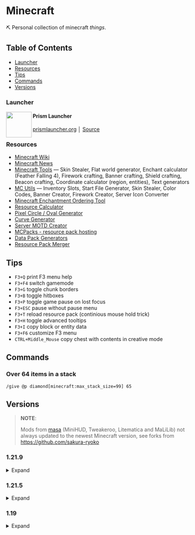 # Minecraft

⛏️ Personal collection of minecraft _things_.

## Table of Contents

- [Launcher](#Launcher)
- [Resources](#Resources)
- [Tips](#Tips)
- [Commands](#Commands)
- [Versions](#Versions)

### Launcher

<img src="https://prismlauncher.org/img/favicon.png" height="70" align="left" />

#### Prism Launcher

[prismlauncher.org](https://prismlauncher.org) │ [Source](https://github.com/PrismLauncher/PrismLauncher)

### Resources

- [Minecraft Wiki](https://minecraft.wiki/)
- [Minecraft News](https://www.minecraft.net/en-us/articles)
- [Minecraft Tools](https://minecraft.tools/en) — Skin Stealer, Flat world generator, Enchant calculator (Feather Falling 4), Firework crafting, Banner crafting, Shield crafting, Beacon crafting, Coordinate calculator (region, entities), Text generators
- [MC Utils](https://mcutils.com/) — Inventory Slots, Start File Generator, Skin Stealer, Color Codes, Banner Creator, Firework Creator, Server Icon Converter
- [Minecraft Enchantment Ordering Tool](https://iamcal.github.io/enchant-order/)
- [Resource Calculator](https://resourcecalculator.com/minecraft)
- [Pixel Circle / Oval Generator](https://donatstudios.com/PixelCircleGenerator)
- [Curve Generator](https://iseenbaas.nl/curve/)
- [Server MOTD Creator](https://mctools.org/motd-creator)
- [MCPacks - resource pack hosting](https://mc-packs.net/)
- [Data Pack Generators](https://misode.github.io/)
- [Resource Pack Merger](https://merge.elmakers.com/)

## Tips

- `F3+Q` print F3 menu help
- `F3+F4` switch gamemode
- `F3+G` toggle chunk borders
- `F3+B` toggle hitboxes
- `F3+P` toggle game pause on lost focus
- `F3+ESC` pause without pause menu
- `F3+T` reload resource pack (continious mouse hold trick)
- `F3+H` toggle advanced tooltips
- `F3+I` copy block or entity data
- `F3+F6` customize F3 menu
- `CTRL+Middle_Mouse` copy chest with contents in creative mode

## Commands

### Over 64 items in a stack

```
/give @p diamond[minecraft:max_stack_size=99] 65
```

## Versions

> **NOTE**:
>
> Mods from [masa](https://modrinth.com/user/masa) (MiniHUD, Tweakeroo, Litematica and MaLiLib) not always updated to the newest Minecraft version, see forks from https://github.com/sakura-ryoko

### 1.21.9

<details>
<summary>Expand</summary>

#### Resource Packs

- [Vanilla Tweaks](https://vanillatweaks.net/share#jF58rH)
- [Eating Animation](https://modrinth.com/resourcepack/eating-animation-resourcepack)
- [Val's Leaf Litter](https://modrinth.com/resourcepack/vals-leaf-litter)
- [Better Lanterns](https://modrinth.com/resourcepack/better-lanterns)

#### Mods

| key         | emoji |
|-------------|-------|
| client      | 🖥️    |
| server      | 🗄️    |
| required    | ✔️    |
| optional    | 🟡    |
| unsupported | ❌    |
| unknown     | ❓    |

Total count: **<!-- MODS_COUNT_1.21.9:START -->89<!-- MODS_COUNT_1.21.9:END -->**

Waiting for 1.21.9 support:

- [Spyglass Improvements](https://modrinth.com/mod/spyglass-improvements/versions)
- [Spyglass Astronomy Sync](https://modrinth.com/mod/spyglass-astronomy-sync)
- [Particle Rain](https://modrinth.com/mod/particle-rain/versions)
- [WorldEdit CUI](https://modrinth.com/mod/worldedit-cui)

<!-- MODS_1.21.9:START -->
<img src="https://cdn.modrinth.com/data/fM515JnW/9a8eca9c055ec1dd753a7209210fcb22a2d40ff7_96.webp" align="left" height="160" width="160" />

##### AmbientSounds

#listentonature

decoration │ 🖥️: ✔️ │ 🗄️: ❌

[Modrinth](https://modrinth.com/mod/ambientsounds) │ [Source](https://github.com/CreativeMD/AmbientSounds)

---

<img src="https://cdn.modrinth.com/data/sSulVw0M/841a509ae695a051a13f7c97907f9132ee14bd22.png" align="left" height="160" width="160" />

##### Anvil Uses

Shows how many times an anvil has been used on an item.

utility │ 🖥️: ✔️ │ 🗄️: ❌

[Modrinth](https://modrinth.com/mod/anvil-uses) │ [Source](https://github.com/Z1proW/Anvil-Uses)

---

<img src="https://cdn.modrinth.com/data/6tlhZmC5/icon.png" align="left" height="160" width="160" />

##### Axolotl Buckets

Show the color and age of axolotls when in buckets.

decoration │ 🖥️: ✔️ │ 🗄️: ❌

[Modrinth](https://modrinth.com/mod/axolotl-buckets) │ [Source](https://github.com/Roundaround/mc-fabric-axolotl-buckets)

---

<img src="https://cdn.modrinth.com/data/P7dR8mSH/icon.png" align="left" height="160" width="160" />

##### BadOptimizations

Optimization mod that focuses on things other than rendering

optimization │ 🖥️: ✔️ │ 🗄️: ❌

[Modrinth](https://modrinth.com/mod/badoptimizations) │ [Source](https://github.com/ItsThosea/BadOpitmizations)

---

<img src="https://cdn.modrinth.com/data/MBAkmtvl/285b7bcfd6e525c043e640b08f3efc0cde90f7dd_96.webp" align="left" height="160" width="160" />

##### Balm

Abstraction Layer for Multiplatform Mods

library │ 🖥️: 🟡 │ 🗄️: 🟡

[Modrinth](https://modrinth.com/mod/balm) │ [Source](https://github.com/TwelveIterationMods/Balm)

---

<img src="https://cdn.modrinth.com/data/aWsnMli6/cb28e9b5d612bcf1469c4424c8820c18df97a9ce.png" align="left" height="160" width="160" />

##### Better Game Mode Switcher

Makes the game mode switcher (F3+F4) never preselect Spectator, and enables it even without operator permissions.

utility │ 🖥️: ✔️ │ 🗄️: ❌

[Modrinth](https://modrinth.com/mod/better-game-mode-switcher) │ [Source](https://github.com/MDLC01/better-game-mode-switcher-mc)

---

<img src="https://cdn.modrinth.com/data/kqJFAPU9/2347cd97d4d4a5f87842dccebd8eba211d77d37a_96.webp" align="left" height="160" width="160" />

##### Better Mount HUD

Improves the ingame HUD while riding a mount

utility │ 🖥️: ✔️ │ 🗄️: ❌

[Modrinth](https://modrinth.com/mod/better-mount-hud) │ [Source](https://github.com/Lortseam/better-mount-hud)

---

<img src="https://cdn.modrinth.com/data/Y5DGNK4o/e7996aed9d8167ca62a8d19ed289a8458a993c6b.png" align="left" height="160" width="160" />

##### Better Saved Hotbars

This mod allows you to drag items into the saved hotbars tab and remove them by middle clicking!

management, storage, utility │ 🖥️: ✔️ │ 🗄️: ❌

[Modrinth](https://modrinth.com/mod/better-saved-hotbars) │ [Source](https://github.com/LukynkaCZE/better-saved-hotbars/)

---

<img src="https://cdn.modrinth.com/data/IN9qauZM/19ce58d1070c0d10cf8d21f3c3f6a1fe68faea2c_96.webp" align="left" height="160" width="160" />

##### Bundle as Quiver

Use a bundle as storage to shoot arrows for bows and crossbows!

adventure, equipment, utility │ 🖥️: ❌ │ 🗄️: ✔️

[Modrinth](https://modrinth.com/mod/bundle-as-quiver) │ [Source](null)

---

<img src="https://cdn.modrinth.com/data/VSNURh3q/3c2ce471054466712a44c8758a03e03bb868f93b_96.webp" align="left" height="160" width="160" />

##### Concurrent Chunk Management Engine (Fabric)

A Fabric mod designed to improve the chunk performance of Minecraft.

optimization │ 🖥️: 🟡 │ 🗄️: ✔️

[Modrinth](https://modrinth.com/mod/c2me-fabric) │ [Source](https://github.com/RelativityMC/C2ME-fabric)

---

<img src="https://cdn.modrinth.com/data/Wb5oqrBJ/icon.png" align="left" height="160" width="160" />

##### Chat Heads

See who you're chatting with!

decoration, social │ 🖥️: ✔️ │ 🗄️: ❌

[Modrinth](https://modrinth.com/mod/chat-heads) │ [Source](https://github.com/dzwdz/chat_heads)

---

<img src="https://cdn.modrinth.com/data/Iudurxl8/401494fe1b9b1259127f1bbc4a2bdb549047da55.png" align="left" height="160" width="160" />

##### Chat Notify

Plays a ping sound when your name is mentioned, with options to create custom alerts.

social, utility │ 🖥️: ✔️ │ 🗄️: ❌

[Modrinth](https://modrinth.com/mod/chatnotify) │ [Source](https://github.com/TerminalMC/ChatNotify)

---

<img src="https://cdn.modrinth.com/data/fJi8nm80/5ea9aeeb89e08524310ae9e6b71f793e2ba63e0f_96.webp" align="left" height="160" width="160" />

##### ClickThrough Plus

Click through Signs and Item Frames to Chests and other containers - a port of ClickThrough to Architectury.

utility │ 🖥️: ✔️ │ 🗄️: ❌

[Modrinth](https://modrinth.com/mod/clickthrough+) │ [Source](https://github.com/cassiancc/ClickThrough-Plus)

---

<img src="https://cdn.modrinth.com/data/7Coz83fv/76df7a8a5563f83c998be7ac8572964da59306c8_96.webp" align="left" height="160" width="160" />

##### clientcommands

Adds useful client-side commands 

utility │ 🖥️: ✔️ │ 🗄️: ❌

[Modrinth](https://modrinth.com/mod/client-commands) │ [Source](https://github.com/Earthcomputer/clientcommands)

---

<img src="https://cdn.modrinth.com/data/vPNqo58Q/a9144fbd356f92c39be0e5b70d73136ac37fe0f6_96.webp" align="left" height="160" width="160" />

##### Client Tweaks

There, I fixed Minecraft for you. Various optional tweaks to improve Minecraft Quality of Life. 

game-mechanics, utility │ 🖥️: ✔️ │ 🗄️: ❌

[Modrinth](https://modrinth.com/mod/client-tweaks) │ [Source](https://github.com/TwelveIterationMods/ClientTweaks)

---

<img src="https://cdn.modrinth.com/data/9s6osm5g/ed8a2316cbb6f4fc5f510e8e13a59a85cbbbff4d_96.webp" align="left" height="160" width="160" />

##### Cloth Config API

Configuration Library for Minecraft Mods

library │ 🖥️: 🟡 │ 🗄️: 🟡

[Modrinth](https://modrinth.com/mod/cloth-config) │ [Source](https://github.com/shedaniel/ClothConfig/)

---

<img src="https://cdn.modrinth.com/data/e0M1UDsY/f5e4fe9ac298e2c14591920d6bda937c566accd0_96.webp" align="left" height="160" width="160" />

##### Collective

🎓 Collective is a shared library with common code for all of Serilum's mods.

library │ 🖥️: 🟡 │ 🗄️: 🟡

[Modrinth](https://modrinth.com/mod/collective) │ [Source](https://github.com/Serilum/Collective)

---

<img src="https://cdn.modrinth.com/data/4sQDl6he/65a5ffe23238a5ecc8495fc9915a1539dd9ac81f_96.webp" align="left" height="160" width="160" />

##### Colorize

Right click with the dye on some blocks to color them!

game-mechanics │ 🖥️: ✔️ │ 🗄️: ✔️

[Modrinth](https://modrinth.com/mod/colorize) │ [Source](https://github.com/PanSzelescik/colorize)

---

<img src="https://cdn.modrinth.com/data/65UyswbY/d3b3bb722591aef4312e67efe4e93d91341e97a7_96.webp" align="left" height="160" width="160" />

##### Command Keys

A powerful command macro mod.

utility │ 🖥️: ✔️ │ 🗄️: ❌

[Modrinth](https://modrinth.com/mod/commandkeys) │ [Source](https://github.com/TerminalMC/CommandKeys/)

---

<img src="https://cdn.modrinth.com/data/7T4TeOKj/cdc11ed4967af60dd8558997350936cdd06bdf61_96.webp" align="left" height="160" width="160" />

##### Creative One-Punch

One-Punch any entity while in creative mode

utility │ 🖥️: ❌ │ 🗄️: ✔️

[Modrinth](https://modrinth.com/mod/creative-one-punch) │ [Source](https://github.com/Fourmisain/CreativeOnePunch)

---

<img src="https://cdn.modrinth.com/data/OsZiaDHq/4953ecd3c0c8b185b2a56d64cdb104b03f3e5038_96.webp" align="left" height="160" width="160" />

##### CreativeCore

A core mod

library │ 🖥️: ✔️ │ 🗄️: 🟡

[Modrinth](https://modrinth.com/mod/creativecore) │ [Source](https://github.com/CreativeMD/CreativeCore)

---

<img src="https://cdn.modrinth.com/data/c85whkNB/419e8bc32e8ab5b7b63a7388c1319106365f99e1_96.webp" align="left" height="160" width="160" />

##### Cycle Paintings

🖼️ Easily cycle through placed paintings by right-clicking them with another painting in hand.

– │ 🖥️: ❌ │ 🗄️: ✔️

[Modrinth](https://modrinth.com/mod/cycle-paintings) │ [Source](https://github.com/Serilum/Cycle-Paintings)

---

<img src="https://cdn.modrinth.com/data/JzSeqW5I/230ea5ca139e7a5c8bdd52a0ee2d157bd666444e.png" align="left" height="160" width="160" />

##### DontDisruptMyLocatorBar

Prevents hiding of the locator bar on certain actions (breaking, placing blocks, etc...)

adventure, utility │ 🖥️: ✔️ │ 🗄️: ❌

[Modrinth](https://modrinth.com/mod/dontdisruptmylocatorbar) │ [Source](https://github.com/JustAlittleWolf/DontDisruptMyLocatorBar)

---

<img src="https://cdn.modrinth.com/data/T8MMXTpr/d338decae13e71b934605932901921c4d72b8b6f_96.webp" align="left" height="160" width="160" />

##### Drip Sounds

Adds sounds for drip particles landing & settings for block particles

decoration │ 🖥️: ✔️ │ 🗄️: ❌

[Modrinth](https://modrinth.com/mod/dripsounds) │ [Source](https://github.com/PieKing1215/DripSounds-Fabric)

---

<img src="https://cdn.modrinth.com/data/IMch8an1/81ec6fe5a1258e6c05df46790c0c2db345c1b4ed.png" align="left" height="160" width="160" />

##### DualBar

Show the locator bar icons over the experience bar.

game-mechanics, social, utility │ 🖥️: ✔️ │ 🗄️: ❌

[Modrinth](https://modrinth.com/mod/dualbar) │ [Source](https://git.envs.net/piuvas/dualbar)

---

<img src="https://cdn.modrinth.com/data/na1dL51S/e33af1a740a12f4abfa50e0df835c118f8ddb546.png" align="left" height="160" width="160" />

##### Durability Plus

Adds simple and elegant item durability tooltips.

utility │ 🖥️: ✔️ │ 🗄️: ❌

[Modrinth](https://modrinth.com/mod/durability-plus) │ [Source](https://github.com/ddeeddii/DurabilityPlus)

---

<img src="https://cdn.modrinth.com/data/AZoGQeFf/292ed35ef2d1f63c4a7c6ed233b9a4e3de4a1dbb.png" align="left" height="160" width="160" />

##### EasyMute

Fabric mod that adds a keybind for muting and unmuting the game.

management, utility │ 🖥️: ✔️ │ 🗄️: ❌

[Modrinth](https://modrinth.com/mod/easymute) │ [Source](https://github.com/bilektugrul/EasyMute/)

---

<img src="https://cdn.modrinth.com/data/6kKLK5i1/e4bd057acb4d26b0e94b96761381b8defcff2058.png" align="left" height="160" width="160" />

##### Eclipse's Tweakeroo Additions

Eclipse's Tweakeroo Additions (often referred to as just Eclipse's Tweakeroo) is a modular utility mod for Minecraft.

game-mechanics, technology, utility │ 🖥️: ✔️ │ 🗄️: 🟡

[Modrinth](https://modrinth.com/mod/eclipses-tweakeroo-additions) │ [Source](https://github.com/eclipseisoffline/eclipsestweakeroo)

---

<img src="https://cdn.modrinth.com/data/JIUF2Wb5/74cccf769bd5dc23e4f7fba54823e941f2afb9f7.png" align="left" height="160" width="160" />

##### Effect Timer Plus

Adds a potency and time indicator overlay to status effect icons.

utility │ 🖥️: ✔️ │ 🗄️: ❌

[Modrinth](https://modrinth.com/mod/effecttimerplus) │ [Source](https://github.com/TerminalMC/EffectTimerPlus)

---

<img src="https://cdn.modrinth.com/data/8SrsIkt3/578d1858abd137b13966858866975024e11af8fa_96.webp" align="left" height="160" width="160" />

##### Entity Information

ℹ️ Displays entity information on hit with the Information Stick. Useful for debugging and developing.

utility │ 🖥️: ❌ │ 🗄️: ✔️

[Modrinth](https://modrinth.com/mod/entity-information) │ [Source](https://github.com/Serilum/Entity-Information)

---

<img src="https://cdn.modrinth.com/data/P7dR8mSH/icon.png" align="left" height="160" width="160" />

##### Fabric API

Lightweight and modular API providing common hooks and intercompatibility measures utilized by mods using the Fabric toolchain.

library │ 🖥️: 🟡 │ 🗄️: 🟡

[Modrinth](https://modrinth.com/mod/fabric-api) │ [Source](https://github.com/FabricMC/fabric)

---

<img src="https://cdn.modrinth.com/data/Ha28R6CL/72c3d74aeb665e45aea93a945a01474cbce3b7da_96.webp" align="left" height="160" width="160" />

##### Fabric Language Kotlin

This is a mod that enables usage of the Kotlin programming language for Fabric mods.

library │ 🖥️: 🟡 │ 🗄️: 🟡

[Modrinth](https://modrinth.com/mod/fabric-language-kotlin) │ [Source](https://github.com/FabricMC/fabric-language-kotlin/)

---

<img src="https://cdn.modrinth.com/data/WhbRG4iK/58f5b66cb54787d9c25228d667f61144371c3867_96.webp" align="left" height="160" width="160" />

##### Falling Leaves

Adds a neat little particle effect to leaf blocks

decoration │ 🖥️: ✔️ │ 🗄️: ❌

[Modrinth](https://modrinth.com/mod/fallingleaves) │ [Source](https://github.com/Fourmisain/fallingleaves)

---

<img src="https://cdn.modrinth.com/data/9mtu0sUO/dca186a8a57d45ad06e88de6cfc45d4cc4c6a0ba.png" align="left" height="160" width="160" />

##### Fast IP Ping

Yeet the laggy reversed DNS lookup for literal IP server addresses

optimization │ 🖥️: ✔️ │ 🗄️: ❌

[Modrinth](https://modrinth.com/mod/fast-ip-ping) │ [Source](https://github.com/Fallen-Breath/fast-ip-ping)

---

<img src="https://cdn.modrinth.com/data/uXXizFIs/222a126f26f8f9ae1eb339f3b767677f18bff31f_96.webp" align="left" height="160" width="160" />

##### FerriteCore

Memory usage optimizations

optimization, utility │ 🖥️: 🟡 │ 🗄️: 🟡

[Modrinth](https://modrinth.com/mod/ferrite-core) │ [Source](https://github.com/malte0811/FerriteCore)

---

<img src="https://cdn.modrinth.com/data/siXFh9dn/icon.png" align="left" height="160" width="160" />

##### Fix Keyboard on Linux

This is a simple mod which fixes some annoying bugs related to keyboard on Linux.

– │ 🖥️: ✔️ │ 🗄️: ❌

[Modrinth](https://modrinth.com/mod/fix-keyboard-on-linux) │ [Source](https://github.com/ishland/fix-keyboard-on-linux)

---

<img src="https://cdn.modrinth.com/data/LWbtK2M4/bbb5cfce1117fb71dc6db1a242027205f2333247_96.webp" align="left" height="160" width="160" />

##### Force Port

A mod that forces the port to always be the same when using the "Open To LAN" feature!

management, technology, utility │ 🖥️: ✔️ │ 🗄️: ❌

[Modrinth](https://modrinth.com/mod/forceport) │ [Source](https://github.com/GalvinCraft/forceport-fabric)

---

<img src="https://cdn.modrinth.com/data/ohNO6lps/cb3b942cc18a66a0f35f802e004713f134e46cc2_96.webp" align="left" height="160" width="160" />

##### Forge Config API Port

NeoForge's & Forge's config systems provided to other modding ecosystems. Designed for a multiloader architecture.

library │ 🖥️: 🟡 │ 🗄️: 🟡

[Modrinth](https://modrinth.com/mod/forge-config-api-port) │ [Source](https://github.com/Fuzss/forgeconfigapiport)

---

<img src="https://cdn.modrinth.com/data/5ZwdcRci/e57b6b451425692ac17ad322d5e14bea686a383a_96.webp" align="left" height="160" width="160" />

##### ImmediatelyFast

Speed up immediate mode rendering in Minecraft

optimization │ 🖥️: ✔️ │ 🗄️: ❌

[Modrinth](https://modrinth.com/mod/immediatelyfast) │ [Source](https://github.com/RaphiMC/ImmediatelyFast)

---

<img src="https://cdn.modrinth.com/data/O7RBXm3n/04cdecd37b4c7409f70d36fcdc85722ebf14aab8_96.webp" align="left" height="160" width="160" />

##### Inventory Profiles Next

Take control over your inventory. Sort. Move matching Items. Throw all. Locked slots. Gear sets! And much more.

storage, utility │ 🖥️: ✔️ │ 🗄️: ❌

[Modrinth](https://modrinth.com/mod/inventory-profiles-next) │ [Source](https://github.com/blackd/Inventory-Profiles)

---

<img src="https://cdn.modrinth.com/data/YL57xq9U/18d0e7f076d3d6ed5bedd472b853909aac5da202_96.webp" align="left" height="160" width="160" />

##### Iris Shaders

A modern shader pack loader for Minecraft intended to be compatible with existing OptiFine shader packs

decoration, optimization │ 🖥️: ✔️ │ 🗄️: ❌

[Modrinth](https://modrinth.com/mod/iris) │ [Source](https://github.com/IrisShaders/Iris)

---

<img src="https://cdn.modrinth.com/data/JygyCSA4/07db2203f74b2adc775822c2edf577b343df04f8_96.webp" align="left" height="160" width="160" />

##### Item Scroller

A client mod that adds many shortcuts to move items easier and craft faster in inventory screens

management, utility │ 🖥️: ✔️ │ 🗄️: ❌

[Modrinth](https://modrinth.com/mod/item-scroller) │ [Source](https://github.com/maruohon/itemscroller/)

---

<img src="https://cdn.modrinth.com/data/yBW8D80W/d4f5c3ff8df7caf024178b04eca6d69f95979cfe_96.webp" align="left" height="160" width="160" />

##### LambDynamicLights - Dynamic Lights

Adds dynamic lights to Minecraft as the most feature-complete and optimized dynamic lighting mod.

adventure, decoration, utility │ 🖥️: ✔️ │ 🗄️: ❌

[Modrinth](https://modrinth.com/mod/lambdynamiclights) │ [Source](https://github.com/LambdAurora/LambDynamicLights)

---

<img src="https://cdn.modrinth.com/data/onSQdWhM/feb2d62d9f150539bfd2a69d373866b1e643545c_96.webp" align="left" height="160" width="160" />

##### libIPN

Inventory Profiles Next GUI/Config library

library │ 🖥️: ✔️ │ 🗄️: ❌

[Modrinth](https://modrinth.com/mod/libipn) │ [Source](https://github.com/blackd/libIPN)

---

<img src="https://cdn.modrinth.com/data/bEpr0Arc/25b5529d7a3b030ac136a6ce879d8ed2a1aa4a8d.png" align="left" height="160" width="160" />

##### Litematica

A client-side schematic mod with extra features for creative mode work

utility │ 🖥️: ✔️ │ 🗄️: ❌

[Modrinth](https://modrinth.com/mod/litematica) │ [Source](https://github.com/maruohon/litematica/)

---

<img src="https://cdn.modrinth.com/data/gvQqBUqZ/bcc8686c13af0143adf4285d741256af824f70b7_96.webp" align="left" height="160" width="160" />

##### Lithium

No-compromises game logic optimization mod. Well suited for clients and servers of all kinds. Now available for Fabric and NeoForge!

optimization │ 🖥️: 🟡 │ 🗄️: 🟡

[Modrinth](https://modrinth.com/mod/lithium) │ [Source](https://github.com/caffeinemc/lithium-fabric)

---

<img src="https://cdn.modrinth.com/data/GcWjdA9I/a530ae55df5e0c405f5cf1b3e4fd6163a398bdc3.png" align="left" height="160" width="160" />

##### MaLiLib

A library mod for client-side mods. Contains most of the common/shared code of masa's client mods, and adds some inter-operation support between the dependent mods.

library, utility │ 🖥️: ✔️ │ 🗄️: ❌

[Modrinth](https://modrinth.com/mod/malilib) │ [Source](https://github.com/maruohon/malilib/)

---

<img src="https://cdn.modrinth.com/data/gzfqBTYf/cabc8ca77b6f05d4c4d052666551d087e03f03dd.png" align="left" height="160" width="160" />

##### MC-258859

Improves visuals of Snowy Slopes, Frozen Peaks, Jagged Peaks, Terralith & more by fixing what Minecraft classifies as a 'slope'

management, optimization, worldgen │ 🖥️: ❌ │ 🗄️: ✔️

[Modrinth](https://modrinth.com/mod/mc-258859) │ [Source](null)

---

<img src="https://cdn.modrinth.com/data/UMxybHE8/4adf057a251f694983af139a06839e33bcd7a419.png" align="left" height="160" width="160" />

##### MiniHUD

A "mini F3" HUD mod, also with various overlays like light level, spawn chunks, slime chunks etc.

utility │ 🖥️: ✔️ │ 🗄️: ❌

[Modrinth](https://modrinth.com/mod/minihud) │ [Source](https://github.com/maruohon/minihud/)

---

<img src="https://cdn.modrinth.com/data/qap5C41G/0e6acc2f3548f392c8d5c760d9c27cf736783927_96.webp" align="left" height="160" width="160" />

##### ModListMemory

Moves recently-opened mods to the top of the mod list, or remembers your scroll position.

utility │ 🖥️: ✔️ │ 🗄️: ❌

[Modrinth](https://modrinth.com/mod/modlistmemory) │ [Source](https://github.com/TerminalMC/ModListMemory)

---

<img src="https://cdn.modrinth.com/data/mOgUt4GM/1bfe2006b38340e9d064700e41adf84a8abb1bd4_96.webp" align="left" height="160" width="160" />

##### Mod Menu

Adds a mod menu to view the list of mods you have installed.

utility │ 🖥️: ✔️ │ 🗄️: ❌

[Modrinth](https://modrinth.com/mod/modmenu) │ [Source](https://github.com/TerraformersMC/ModMenu)

---

<img src="https://cdn.modrinth.com/data/8qkXwOnk/icon.png" align="left" height="160" width="160" />

##### More Chat History

Increases the maximum length of chat history.

social, utility │ 🖥️: ✔️ │ 🗄️: ❌

[Modrinth](https://modrinth.com/mod/morechathistory) │ [Source](https://github.com/JackFred2/MoreChatHistory)

---

<img src="https://cdn.modrinth.com/data/51shyZVL/c51b07193b56e952269ef50101d12aecba2b4747_96.webp" align="left" height="160" width="160" />

##### More Culling

A mod that changes how multiple types of culling are handled in order to improve performance

library, optimization, utility │ 🖥️: ✔️ │ 🗄️: ❌

[Modrinth](https://modrinth.com/mod/moreculling) │ [Source](https://github.com/fxmorin/moreculling)

---

<img src="https://cdn.modrinth.com/data/aC3cM3Vq/6c0eaa4e60a9c87f4766f222ff63286f09da32c0_96.webp" align="left" height="160" width="160" />

##### Mouse Tweaks

Enhances inventory management by adding various functions to the mouse buttons. 

storage, utility │ 🖥️: ✔️ │ 🗄️: ❌

[Modrinth](https://modrinth.com/mod/mouse-tweaks) │ [Source](https://github.com/YaLTeR/MouseTweaks)

---

<img src="https://cdn.modrinth.com/data/XIIGRXeq/3a922be8a8af3b255ee2e57160d7bb3287168df6.png" align="left" height="160" width="160" />

##### NBT Copy

Adds copy button for the "/data get" command output

utility │ 🖥️: 🟡 │ 🗄️: 🟡

[Modrinth](https://modrinth.com/mod/nbt-copy) │ [Source](https://github.com/mt1006/mc-nbtcopy-mod)

---

<img src="https://cdn.modrinth.com/data/LoXPgYhm/ea903366c90c864a2ad108472c28c5043ed0a982.png" align="left" height="160" width="160" />

##### No Prying Eyes

Provides full control over your data; namely telemetry and chat reporting.

management, social, utility │ 🖥️: 🟡 │ 🗄️: 🟡

[Modrinth](https://modrinth.com/mod/no-prying-eyes) │ [Source](https://github.com/Daxanius/NoPryingEyes)

---

<img src="https://cdn.modrinth.com/data/hg77g4Pw/9ee939038bcd1e729d3b1ac571c5bd3935b5f7b7_96.webp" align="left" height="160" width="160" />

##### No Telemetry

Disable the telemetry introduced in 21w38a

– │ 🖥️: ✔️ │ 🗄️: ❌

[Modrinth](https://modrinth.com/mod/no-telemetry) │ [Source](https://github.com/kb-1000/no-telemetry)

---

<img src="https://cdn.modrinth.com/data/eNF4Bfla/c7890dd5aba0201bd770f4bb9c3790cf924e297d.png" align="left" height="160" width="160" />

##### Now Playing

Displays a "Now Playing" popup whenever the music changes.

utility │ 🖥️: ✔️ │ 🗄️: ❌

[Modrinth](https://modrinth.com/mod/now-playing) │ [Source](https://github.com/Scotsguy/now-playing)

---

<img src="https://cdn.modrinth.com/data/gmVdcG6g/d0f3cdd791ca2a57a43ea6f977b694ae6fe858e9_96.webp" align="left" height="160" width="160" />

##### One Click Join

Instantly join your last Minecraft server from the main menu!

utility │ 🖥️: ✔️ │ 🗄️: ❌

[Modrinth](https://modrinth.com/mod/one-click-join) │ [Source](https://github.com/caoimhebyrne/one-click-join)

---

<img src="https://cdn.modrinth.com/data/PLAGcSFJ/a1c206381f51a0fb2bf5e5e38bb850392b31141b_96.webp" align="left" height="160" width="160" />

##### Particle Effects

Visual Mod which adds unique textured particles for every effect in vanilla Minecraft!

decoration, game-mechanics, magic │ 🖥️: ✔️ │ 🗄️: ❌

[Modrinth](https://modrinth.com/mod/particle-effects) │ [Source](https://github.com/LopyMine/Particle-Effects)

---

<img src="https://cdn.modrinth.com/data/QQXAdCzh/6d15088ddd1e07abcba1a2e796d1f9c7a3138b1d_96.webp" align="left" height="160" width="160" />

##### Ping Wheel

Allows players to temporarily mark locations and entities

social, utility │ 🖥️: ✔️ │ 🗄️: ✔️

[Modrinth](https://modrinth.com/mod/ping-wheel) │ [Source](https://github.com/LukenSkyne/Minecraft-Ping-Wheel)

---

<img src="https://cdn.modrinth.com/data/eXts2L7r/e9c9990896e6422bffc5f73d2c41b8f077348f83.png" align="left" height="160" width="160" />

##### Text Placeholder API

Placeholder and Text manipulation library for your Minecraft mods.

library │ 🖥️: 🟡 │ 🗄️: 🟡

[Modrinth](https://modrinth.com/mod/placeholder-api) │ [Source](https://github.com/Patbox/TextPlaceholderAPI)

---

<img src="https://cdn.modrinth.com/data/7z0IZqoa/638aab9d568fb9f75ed1311e878a013532b3bde4_96.webp" align="left" height="160" width="160" />

##### Rail Placement Fix

Rail Placement Fix allows you to place rails more precisely. By sneaking and looking at the corner of a block, you can place curved rails or place sloped rails like a top-side slab.

utility │ 🖥️: 🟡 │ 🗄️: ✔️

[Modrinth](https://modrinth.com/mod/rail-placement-fix) │ [Source](https://github.com/2No2Name/rail-placement-fix/)

---

<img src="https://cdn.modrinth.com/data/Bh37bMuy/icon.png" align="left" height="160" width="160" />

##### Reese's Sodium Options

Alternative Options Menu for Sodium

utility │ 🖥️: ✔️ │ 🗄️: ❌

[Modrinth](https://modrinth.com/mod/reeses-sodium-options) │ [Source](https://github.com/FlashyReese/reeses-sodium-options)

---

<img src="https://cdn.modrinth.com/data/kwS02byl/4ca19b43027b2ac0e1c9580e52aa9cf7fd674e28.png" align="left" height="160" width="160" />

##### Riding Mouse Fix

Fixes the sluggishness of the mouse when riding on entities.

optimization │ 🖥️: ✔️ │ 🗄️: ❌

[Modrinth](https://modrinth.com/mod/ridingmousefix) │ [Source](https://github.com/JustAlittleWolf/RidingMouseFix)

---

<img src="https://cdn.modrinth.com/data/ZP7xHXtw/7a416b09817a79adfa6a3ef9368990135e276821_96.webp" align="left" height="160" width="160" />

##### Remove Reloading Screen

Makes resource packs load in the background, allowing you to do other things while waiting!

optimization, utility │ 🖥️: ✔️ │ 🗄️: ❌

[Modrinth](https://modrinth.com/mod/rrls) │ [Source](https://github.com/dima-dencep/rrls)

---

<img src="https://cdn.modrinth.com/data/Ps1zyz6x/27133942a1a58af1bb11b087957ea4cc14414dd3_96.webp" align="left" height="160" width="160" />

##### ScalableLux

A Fabric mod based on Starlight that improves the performance of light updates in Minecraft.

optimization │ 🖥️: 🟡 │ 🗄️: 🟡

[Modrinth](https://modrinth.com/mod/scalablelux) │ [Source](https://github.com/RelativityMC/ScalableLux)

---

<img src="https://cdn.modrinth.com/data/ExI7GmJi/486442e11cbb4ab5f887e7f86ff041787d967c89_96.webp" align="left" height="160" width="160" />

##### Search Stats

Adds a search bar to the statistics screen to quickly find specific entries.

utility │ 🖥️: ✔️ │ 🗄️: ❌

[Modrinth](https://modrinth.com/mod/searchstats) │ [Source](https://github.com/TerminalMC/SearchStats)

---

<img src="https://cdn.modrinth.com/data/Jze3nAdh/60527e7dca8abcc5c8640531f4d2ed90070f4014.png" align="left" height="160" width="160" />

##### Serverlist Fix

Simple mod that removes the thread limit for server pinging.

optimization, utility │ 🖥️: ✔️ │ 🗄️: ❌

[Modrinth](https://modrinth.com/mod/serverlist-fix) │ [Source](null)

---

<img src="https://cdn.modrinth.com/data/iqK5uv72/c060f8af5120833b3758f953f3663d3efaa3ae06.png" align="left" height="160" width="160" />

##### Server Pinger Fixer

Improves pinging speed of the multiplayer server list

optimization │ 🖥️: ✔️ │ 🗄️: ❌

[Modrinth](https://modrinth.com/mod/serverpingerfixer) │ [Source](https://github.com/JustAlittleWolf/ServerPingerFixer)

---

<img src="https://cdn.modrinth.com/data/2M01OLQq/bb490716cf2590cf84100a495931c3d4743bce43_96.webp" align="left" height="160" width="160" />

##### Shulker Box Tooltip

View the contents of shulker boxes from your inventory

storage, utility │ 🖥️: ✔️ │ 🗄️: 🟡

[Modrinth](https://modrinth.com/mod/shulkerboxtooltip) │ [Source](https://github.com/MisterPeModder/ShulkerBoxTooltip)

---

<img src="https://cdn.modrinth.com/data/c7xDMxha/fbf2c5803e13cac5b7f23bec6b41c78e638dc2e1.png" align="left" height="160" width="160" />

##### Sign Edit

Enhances the built-in sign editor.

social, utility │ 🖥️: ❓ │ 🗄️: ❓

[Modrinth](https://modrinth.com/mod/signedit) │ [Source](https://github.com/TerminalMC/SignEdit)

---

<img src="https://cdn.modrinth.com/data/rpmGvDKs/85e5147b644eca5296070ddc18a3a74261b11df1_96.webp" align="left" height="160" width="160" />

##### Silence Mobs

🙊 Silence or mute mobs and villager with The Silence Stick.

management, mobs, utility │ 🖥️: ❌ │ 🗄️: ✔️

[Modrinth](https://modrinth.com/mod/silence-mobs) │ [Source](https://github.com/Serilum/Silence-Mobs)

---

<img src="https://cdn.modrinth.com/data/EIa1eiMm/7ea3bc26470ba1f45b1c980d5058b033a752396b_96.webp" align="left" height="160" width="160" />

##### Sodium Shadowy Path Blocks

Reintroduces vanilla-like smooth lighting to non-full blocks (e.g. dirt paths and how they have dark shading when directly next to a full block) when using Sodium. 

decoration │ 🖥️: ✔️ │ 🗄️: ❌

[Modrinth](https://modrinth.com/mod/sodium-shadowy-path-blocks) │ [Source](https://github.com/Rynnavinx/sodium-shadowy-path-blocks)

---

<img src="https://cdn.modrinth.com/data/AANobbMI/295862f4724dc3f78df3447ad6072b2dcd3ef0c9_96.webp" align="left" height="160" width="160" />

##### Sodium

The fastest and most compatible rendering optimization mod for Minecraft. Now available for both NeoForge and Fabric!

optimization │ 🖥️: ✔️ │ 🗄️: ❌

[Modrinth](https://modrinth.com/mod/sodium) │ [Source](https://github.com/CaffeineMC/sodium)

---

<img src="https://cdn.modrinth.com/data/qyVF9oeo/798fbfae58ec95ad51f3e1d522b43227306c326c.png" align="left" height="160" width="160" />

##### Sound Physics Remastered

A Minecraft mod that provides realistic sound attenuation, reverberation, and absorption through blocks.

adventure, utility │ 🖥️: ✔️ │ 🗄️: 🟡

[Modrinth](https://modrinth.com/mod/sound-physics-remastered) │ [Source](https://github.com/henkelmax/sound-physics-remastered)

---

<img src="https://cdn.modrinth.com/data/idODwPra/d1a5e1da75154b191cc92c42151e9f4b26a66b04_96.webp" align="left" height="160" width="160" />

##### Spyglass Astronomy Sync

Multiplayer support for Spyglass Astronomy

decoration │ 🖥️: ✔️ │ 🗄️: ✔️

[Modrinth](https://modrinth.com/mod/spyglass-astronomy-sync) │ [Source](https://github.com/fliplus/spyglass-astronomy-sync)

---

<img src="https://cdn.modrinth.com/data/EdBSdqge/c3683238ee4b794847a1987dfe36feca07aca670.png" align="left" height="160" width="160" />

##### Spyglass Astronomy

Draw your own constellations on an interactive and improved night sky.
An immersive overhaul of the space skybox, including planets and better stars.

decoration │ 🖥️: ✔️ │ 🗄️: ❌

[Modrinth](https://modrinth.com/mod/spyglass-astronomy) │ [Source](https://github.com/Nettakrim/Spyglass-Astronomy)

---

<img src="https://cdn.modrinth.com/data/MBLj38R0/icon.png" align="left" height="160" width="160" />

##### Suggestion Tweaker

Improves the way suggestions are filtered and sorted when writing a command

utility │ 🖥️: 🟡 │ 🗄️: 🟡

[Modrinth](https://modrinth.com/mod/suggestion-tweaker) │ [Source](https://github.com/VelizarBG/suggestion-tweaker)

---

<img src="https://cdn.modrinth.com/data/7lrBqj5C/069d6d465bff19c45a4573bb0054369f261ec1fd_96.webp" align="left" height="160" width="160" />

##### Superflat World No Slimes

🙅 Removes those pesky slimes when you're trying to be creative in a superflat world.

management, mobs, utility │ 🖥️: ❌ │ 🗄️: ✔️

[Modrinth](https://modrinth.com/mod/superflat-world-no-slimes) │ [Source](https://github.com/Serilum/Superflat-World-No-Slimes)

---

<img src="https://cdn.modrinth.com/data/LN9BxssP/ad25597dd1b10b49cdfbc97c70d401e3158000f7_96.webp" align="left" height="160" width="160" />

##### SuperMartijn642's Config Lib

Config Lib makes dealing with config files just a bit easier.

library │ 🖥️: 🟡 │ 🗄️: 🟡

[Modrinth](https://modrinth.com/mod/supermartijn642s-config-lib) │ [Source](https://github.com/SuperMartijn642/SuperMartijn642sConfigLib)

---

<img src="https://cdn.modrinth.com/data/bfneejKo/0792df2997b30cfa6d3e9e510d38b5c7f6ada442_96.webp" align="left" height="160" width="160" />

##### Syncmatica

Syncmatica is a mod which aims to mod into litematica so that schematics and their placements can be easily shared.

utility │ 🖥️: ✔️ │ 🗄️: ✔️

[Modrinth](https://modrinth.com/mod/syncmatica) │ [Source](https://github.com/End-Tech/syncmatica)

---

<img src="https://cdn.modrinth.com/data/2MgfuPip/fad70dcc98905207db6e6a046c3ffd0c64247162.png" align="left" height="160" width="160" />

##### Tag Tooltips

Adds a keybind to show an item's tags in its tooltip. Handy for tag-based sorting systems and debugging!

utility │ 🖥️: ✔️ │ 🗄️: ❌

[Modrinth](https://modrinth.com/mod/tag-tooltips) │ [Source](https://github.com/J4gm/tagtooltips)

---

<img src="https://cdn.modrinth.com/data/JzMHENsS/3e8033c6b4a41f11d3dc62782d846f9ebe954d20_96.webp" align="left" height="160" width="160" />

##### Trade Uses

Shows how many times you can use a trade before restock.

utility │ 🖥️: ✔️ │ 🗄️: ❌

[Modrinth](https://modrinth.com/mod/trade-uses) │ [Source](https://github.com/Khajiitos/TradeUses)

---

<img src="https://cdn.modrinth.com/data/GBeCx05I/1877e2ad70c2b4ef34ce77cd03eabb6531f476f8_96.webp" align="left" height="160" width="160" />

##### TweakerMore

A collection of client-side tweak kits to enhance your Minecraft game experience. Tweak Minecraft and beyond!

utility │ 🖥️: ✔️ │ 🗄️: ❌

[Modrinth](https://modrinth.com/mod/tweakermore) │ [Source](https://github.com/Fallen-Breath/tweakermore)

---

<img src="https://cdn.modrinth.com/data/t5wuYk45/35af76cfb1d3074c5e8575d5f7385bb6c083c9d6.png" align="left" height="160" width="160" />

##### Tweakeroo

Various client-side tweaks, such as hand restock, hotbar swap/cycle, flexible/fast block placement etc.

utility │ 🖥️: ✔️ │ 🗄️: ❌

[Modrinth](https://modrinth.com/mod/tweakeroo) │ [Source](https://github.com/maruohon/tweakeroo/)

---

<img src="https://cdn.modrinth.com/data/aI9dPE6g/2fa86a6c22cda6d86dcbb204d211261f382c0c3b.png" align="left" height="160" width="160" />

##### Useful Saved Hotbars

quickly load/save saved-hotbars

utility │ 🖥️: ✔️ │ 🗄️: ❌

[Modrinth](https://modrinth.com/mod/useful-saved-hotbars) │ [Source](https://github.com/ToBinio/useful-saved-hotbars)

---

<img src="https://cdn.modrinth.com/data/1u6JkXh5/30698991048ced77e60c4e8284007d3782f2e6a3_96.webp" align="left" height="160" width="160" />

##### WorldEdit

A Minecraft Map Editor... that runs in-game!
With selections, schematics, copy and paste, brushes, and scripting.
Use it in creative, or use it temporarily in survival.

library, management, utility │ 🖥️: ❌ │ 🗄️: ✔️

[Modrinth](https://modrinth.com/mod/worldedit) │ [Source](https://github.com/EngineHub/WorldEdit/)

---

<img src="https://cdn.modrinth.com/data/1eAoo2KR/08c0cd32515e260f4bb20bbc0696510041523f9a_96.webp" align="left" height="160" width="160" />

##### YetAnotherConfigLib (YACL)

A builder-based configuration library for Minecraft.

library, management, utility │ 🖥️: 🟡 │ 🗄️: 🟡

[Modrinth](https://modrinth.com/mod/yacl) │ [Source](https://github.com/isXander/YetAnotherConfigLib)
<!-- MODS_1.21.9:END -->

---

</details>

### 1.21.5

<details>
<summary>Expand</summary>

#### Resource Packs

- [Vanilla Tweaks](https://vanillatweaks.net/share#PCxmYv)
- [Theone's Eating Animation Pack](https://modrinth.com/resourcepack/theones-eating-animation-pack)
- [Val's Leaf Litter](https://modrinth.com/resourcepack/vals-leaf-litter)

#### Mods

| key         | emoji |
|-------------|-------|
| client      | 🖥️    |
| server      | 🗄️    |
| required    | ✔️    |
| optional    | 🟡    |
| unsupported | ❌    |
| unknown     | ❓    |

Total count: **<!-- MODS_COUNT_1.21.5:START -->81<!-- MODS_COUNT_1.21.5:END -->**

<!-- MODS_1.21.5:START -->
<img src="https://cdn.modrinth.com/data/lU8KbfG2/e5ee1b50379623f906c0e46882b827ece26c8dc8_96.webp" align="left" height="146" width="146" />

##### Advancement Screenshot

📸 Takes a screenshot every time an advancement is achieved. Document your progress!

management, utility │ 🖥️: ✔️ │ 🗄️: ❌

[Modrinth](https://modrinth.com/mod/advancement-screenshot) │ [Source](https://github.com/Serilum/Advancement-Screenshot)

---

<img src="https://cdn.modrinth.com/data/fM515JnW/9a8eca9c055ec1dd753a7209210fcb22a2d40ff7_96.webp" align="left" height="146" width="146" />

##### AmbientSounds

#listentonature

decoration │ 🖥️: ✔️ │ 🗄️: ❌

[Modrinth](https://modrinth.com/mod/ambientsounds) │ [Source](https://github.com/CreativeMD/AmbientSounds)

---

<img src="https://cdn.modrinth.com/data/sSulVw0M/841a509ae695a051a13f7c97907f9132ee14bd22.png" align="left" height="146" width="146" />

##### Anvil Uses

Shows how many times an anvil has been used on an item.

utility │ 🖥️: ✔️ │ 🗄️: ❌

[Modrinth](https://modrinth.com/mod/anvil-uses) │ [Source](https://github.com/Z1proW/Anvil-Uses)

---

<img src="https://cdn.modrinth.com/data/EsAfCjCV/icon.png" align="left" height="146" width="146" />

##### AppleSkin

Food/hunger-related HUD improvements

food, utility │ 🖥️: 🟡 │ 🗄️: 🟡

[Modrinth](https://modrinth.com/mod/appleskin) │ [Source](https://github.com/squeek502/AppleSkin)

---

<img src="https://cdn.modrinth.com/data/lhGA9TYQ/05fe3a61c28faaccaec3533b92e1b321edde7bf6_96.webp" align="left" height="146" width="146" />

##### Architectury API

An intermediary api aimed to ease developing multiplatform mods.

library │ 🖥️: 🟡 │ 🗄️: 🟡

[Modrinth](https://modrinth.com/mod/architectury-api) │ [Source](https://github.com/architectury/architectury)

---

<img src="https://cdn.modrinth.com/data/vEC2jm6I/9c776473f367504c4eb98b3fb9c0e122c770bc74_96.webp" align="left" height="146" width="146" />

##### Async

Async is a Fabric mod designed to improve the performance of entities by processing them in parallel threads.

mobs, optimization │ 🖥️: 🟡 │ 🗄️: 🟡

[Modrinth](https://modrinth.com/mod/async) │ [Source](https://github.com/AxalotLDev/Async)

---

<img src="https://cdn.modrinth.com/data/6tlhZmC5/icon.png" align="left" height="146" width="146" />

##### Axolotl Buckets

Show the color and age of axolotls when in buckets.

decoration │ 🖥️: ✔️ │ 🗄️: ❌

[Modrinth](https://modrinth.com/mod/axolotl-buckets) │ [Source](https://github.com/Roundaround/mc-fabric-axolotl-buckets)

---

<img src="https://cdn.modrinth.com//data/8shC1gFX/icon.png" align="left" height="146" width="146" />

##### BetterF3

BetterF3 is a mod that replaces Minecraft's original debug HUD with a highly customizable, more human-readable HUD.

decoration, game-mechanics, utility │ 🖥️: ✔️ │ 🗄️: ❌

[Modrinth](https://modrinth.com/mod/betterf3) │ [Source](https://github.com/TreyRuffy/BetterF3)

---

<img src="https://cdn.modrinth.com/data/oGU9LXKC/5f9ea4eab7287446dfa6fa81b867f4bce09fe40f_96.webp" align="left" height="146" width="146" />

##### Block Meter

A mod to measure block distances

utility │ 🖥️: ✔️ │ 🗄️: ❌

[Modrinth](https://modrinth.com/mod/blockmeter) │ [Source](https://github.com/ModProg/BlockMeter)

---

<img src="https://cdn.modrinth.com/data/BdKIyOLe/icon.png" align="left" height="146" width="146" />

##### Boat Item View

See your held items when in a moving boat!

adventure, decoration, utility │ 🖥️: ✔️ │ 🗄️: ❌

[Modrinth](https://modrinth.com/mod/boat-item-view) │ [Source](https://github.com/50ap5ud5/BoatItemView)

---

<img src="https://cdn.modrinth.com/data/9uikk2Ea/1b55ee3b2e760fe0593e86eaaa07d8d88145cecf_96.webp" align="left" height="146" width="146" />

##### Bundle Inventory

Adds interactive UI to Bundle.
Completely client-sided!

game-mechanics, storage, utility │ 🖥️: ✔️ │ 🗄️: ❌

[Modrinth](https://modrinth.com/mod/bundle-inventory) │ [Source](null)

---

<img src="https://cdn.modrinth.com/data/VSNURh3q/3c2ce471054466712a44c8758a03e03bb868f93b_96.webp" align="left" height="146" width="146" />

##### Concurrent Chunk Management Engine (Fabric)

A Fabric mod designed to improve the chunk performance of Minecraft.

optimization │ 🖥️: 🟡 │ 🗄️: 🟡

[Modrinth](https://modrinth.com/mod/c2me-fabric) │ [Source](https://github.com/RelativityMC/C2ME-fabric)

---

<img src="https://cdn.modrinth.com/data/Wb5oqrBJ/icon.png" align="left" height="146" width="146" />

##### Chat Heads

See who you're chatting with!

decoration, social │ 🖥️: ✔️ │ 🗄️: ❌

[Modrinth](https://modrinth.com/mod/chat-heads) │ [Source](https://github.com/dzwdz/chat_heads)

---

<img src="https://cdn.modrinth.com/data/yCDkPh3W/989cbeb43a157dfe31642ed0469f462283a08a16_96.webp" align="left" height="146" width="146" />

##### Chested Companions

Equip chests on your fluffy friends!

equipment, storage, utility │ 🖥️: ✔️ │ 🗄️: ✔️

[Modrinth](https://modrinth.com/mod/chested-companions) │ [Source](https://github.com/Khajiitos/ChestedCompanions)

---

<img src="https://cdn.modrinth.com/data/fJi8nm80/5ea9aeeb89e08524310ae9e6b71f793e2ba63e0f_96.webp" align="left" height="146" width="146" />

##### ClickThrough Plus

Click through Signs and Item Frames to Chests and other containers - a port of ClickThrough to Architectury.

utility │ 🖥️: ✔️ │ 🗄️: ❌

[Modrinth](https://modrinth.com/mod/clickthrough+) │ [Source](https://github.com/cassiancc/ClickThrough-Plus)

---

<img src="https://cdn.modrinth.com/data/7Coz83fv/76df7a8a5563f83c998be7ac8572964da59306c8_96.webp" align="left" height="146" width="146" />

##### clientcommands

Adds useful client-side commands 

utility │ 🖥️: ✔️ │ 🗄️: ❌

[Modrinth](https://modrinth.com/mod/client-commands) │ [Source](https://github.com/Earthcomputer/clientcommands)

---

<img src="https://cdn.modrinth.com/data/9s6osm5g/ed8a2316cbb6f4fc5f510e8e13a59a85cbbbff4d_96.webp" align="left" height="146" width="146" />

##### Cloth Config API

Configuration Library for Minecraft Mods

library │ 🖥️: 🟡 │ 🗄️: 🟡

[Modrinth](https://modrinth.com/mod/cloth-config) │ [Source](https://github.com/shedaniel/ClothConfig/)

---

<img src="https://cdn.modrinth.com/data/e0M1UDsY/f5e4fe9ac298e2c14591920d6bda937c566accd0_96.webp" align="left" height="146" width="146" />

##### Collective

🎓 Collective is a shared library with common code for all of Serilum's mods.

library │ 🖥️: 🟡 │ 🗄️: 🟡

[Modrinth](https://modrinth.com/mod/collective) │ [Source](https://github.com/Serilum/Collective)

---

<img src="https://cdn.modrinth.com/data/Tio7pobN/ce23d08c031c117c2d2062bc06cf2f94675189ba_96.webp" align="left" height="146" width="146" />

##### Colorful Subtitles

Changes the color of subtitles based on their sound category.

utility │ 🖥️: ✔️ │ 🗄️: ❌

[Modrinth](https://modrinth.com/mod/colorful-subtitles) │ [Source](https://github.com/haykam821/Colorful-Subtitles)

---

<img src="https://cdn.modrinth.com/data/rbjCEi66/22b04d1dbc6d7f1f23a52da4e3555a270556e8d5.gif" align="left" height="146" width="146" />

##### Crash Command

You just lost the game - Make a crash the game and JVM using the command

cursed, utility │ 🖥️: 🟡 │ 🗄️: 🟡

[Modrinth](https://modrinth.com/mod/crashcommand) │ [Source](https://github.com/No-Eul/CrashCommand)

---

<img src="https://cdn.modrinth.com/data/7T4TeOKj/cdc11ed4967af60dd8558997350936cdd06bdf61_96.webp" align="left" height="146" width="146" />

##### Creative One-Punch

One-Punch any entity while in creative mode

utility │ 🖥️: ❌ │ 🗄️: ✔️

[Modrinth](https://modrinth.com/mod/creative-one-punch) │ [Source](https://github.com/Fourmisain/CreativeOnePunch)

---

<img src="https://cdn.modrinth.com/data/OsZiaDHq/4953ecd3c0c8b185b2a56d64cdb104b03f3e5038_96.webp" align="left" height="146" width="146" />

##### CreativeCore

A core mod

library │ 🖥️: ✔️ │ 🗄️: ✔️

[Modrinth](https://modrinth.com/mod/creativecore) │ [Source](https://github.com/CreativeMD/CreativeCore)

---

<img src="https://cdn.modrinth.com/data/c85whkNB/419e8bc32e8ab5b7b63a7388c1319106365f99e1_96.webp" align="left" height="146" width="146" />

##### Cycle Paintings

🖼️ Easily cycle through placed paintings by right-clicking them with another painting in hand.

– │ 🖥️: ❌ │ 🗄️: ✔️

[Modrinth](https://modrinth.com/mod/cycle-paintings) │ [Source](https://github.com/Serilum/Cycle-Paintings)

---

<img src="https://cdn.modrinth.com/data/h3XWIuzM/icon.png" align="left" height="146" width="146" />

##### Dark Loading Screen

Makes the loading screen darker.

decoration, utility │ 🖥️: ✔️ │ 🗄️: ❌

[Modrinth](https://modrinth.com/mod/dark-loading-screen) │ [Source](https://github.com/A5b84/dark-loading-screen)

---

<img src="https://cdn.modrinth.com/data/uCdwusMi/e716cda9bb568b5373ff76e363fb4c6d7278fba6_96.webp" align="left" height="146" width="146" />

##### Distant Horizons

See farther without turning your game into a slide show

optimization, utility │ 🖥️: 🟡 │ 🗄️: 🟡

[Modrinth](https://modrinth.com/mod/distanthorizons) │ [Source](https://gitlab.com/distant-horizons-team/distant-horizons)

---

<img src="https://cdn.modrinth.com/data/na1dL51S/e33af1a740a12f4abfa50e0df835c118f8ddb546.png" align="left" height="146" width="146" />

##### Durability Plus

Adds simple and elegant item durability tooltips.

utility │ 🖥️: ✔️ │ 🗄️: ❌

[Modrinth](https://modrinth.com/mod/durability-plus) │ [Source](https://github.com/ddeeddii/DurabilityPlus)

---

<img src="https://cdn.modrinth.com/data/JIUF2Wb5/74cccf769bd5dc23e4f7fba54823e941f2afb9f7.png" align="left" height="146" width="146" />

##### Effect Timer Plus

Adds a potency and time indicator overlay to status effect icons.

utility │ 🖥️: ✔️ │ 🗄️: ❌

[Modrinth](https://modrinth.com/mod/effecttimerplus) │ [Source](https://github.com/TerminalMC/EffectTimerPlus)

---

<img src="https://cdn.modrinth.com/data/8SrsIkt3/578d1858abd137b13966858866975024e11af8fa_96.webp" align="left" height="146" width="146" />

##### Entity Information

ℹ️ Displays entity information on hit with the Information Stick. Useful for debugging and developing.

utility │ 🖥️: ❌ │ 🗄️: ✔️

[Modrinth](https://modrinth.com/mod/entity-information) │ [Source](https://github.com/Serilum/Entity-Information)

---

<img src="https://cdn.modrinth.com/data/NNAgCjsB/7873452d6cede4daed12da3d7d8c193ab88b4fd6_96.webp" align="left" height="146" width="146" />

##### Entity Culling

Using async path-tracing to hide Block-/Entities that are not visible

optimization │ 🖥️: ✔️ │ 🗄️: ❌

[Modrinth](https://modrinth.com/mod/entityculling) │ [Source](https://github.com/tr7zw/EntityCulling)

---

<img src="https://cdn.modrinth.com/data/P7dR8mSH/icon.png" align="left" height="146" width="146" />

##### Fabric API

Lightweight and modular API providing common hooks and intercompatibility measures utilized by mods using the Fabric toolchain.

library │ 🖥️: 🟡 │ 🗄️: 🟡

[Modrinth](https://modrinth.com/mod/fabric-api) │ [Source](https://github.com/FabricMC/fabric)

---

<img src="https://cdn.modrinth.com/data/Ha28R6CL/72c3d74aeb665e45aea93a945a01474cbce3b7da_96.webp" align="left" height="146" width="146" />

##### Fabric Language Kotlin

This is a mod that enables usage of the Kotlin programming language for Fabric mods.

library │ 🖥️: 🟡 │ 🗄️: 🟡

[Modrinth](https://modrinth.com/mod/fabric-language-kotlin) │ [Source](https://github.com/FabricMC/fabric-language-kotlin/)

---

<img src="https://cdn.modrinth.com/data/WhbRG4iK/58f5b66cb54787d9c25228d667f61144371c3867_96.webp" align="left" height="146" width="146" />

##### Falling Leaves

Adds a neat little particle effect to leaf blocks

decoration │ 🖥️: ✔️ │ 🗄️: ❌

[Modrinth](https://modrinth.com/mod/fallingleaves) │ [Source](https://github.com/RandomMcSomethin/fallingleaves)

---

<img src="https://cdn.modrinth.com/data/uXXizFIs/222a126f26f8f9ae1eb339f3b767677f18bff31f_96.webp" align="left" height="146" width="146" />

##### FerriteCore

Memory usage optimizations

optimization, utility │ 🖥️: 🟡 │ 🗄️: 🟡

[Modrinth](https://modrinth.com/mod/ferrite-core) │ [Source](https://github.com/malte0811/FerriteCore)

---

<img src="https://cdn.modrinth.com/data/siXFh9dn/icon.png" align="left" height="146" width="146" />

##### Fix Keyboard on Linux

This is a simple mod which fixes some annoying bugs related to keyboard on Linux.

– │ 🖥️: ✔️ │ 🗄️: ❌

[Modrinth](https://modrinth.com/mod/fix-keyboard-on-linux) │ [Source](https://github.com/ishland/fix-keyboard-on-linux)

---

<img src="https://cdn.modrinth.com/data/gDxQ0Xdq/1909399c645892896a6378d33d44432112d16280_96.webp" align="left" height="146" width="146" />

##### Pet Frogs and More!

Pet frogs, dogs, cats, and more! and watch them react with delight!

decoration, mobs │ 🖥️: ✔️ │ 🗄️: ❌

[Modrinth](https://modrinth.com/mod/frog-petting) │ [Source](https://github.com/Trinketina/Frog-Petting-1.20.X)

---

<img src="https://cdn.modrinth.com/data/tBjxZ7JW/3ca7ff7763ea5d6f04c2226b15eaddb69c6ec2a9.png" align="left" height="146" width="146" />

##### Frostbyte's Improved Inventory

Slot cycle, Durability display, Stack refill, Auto swap tools, Container sort, Zoom, Paperdoll, Gamma, Boat item view, Colored armor bar, Tab to nearby containers, Map & Shulker box preview, Container search, Expanded bundle tooltip, & HUD info lines.

utility │ 🖥️: ✔️ │ 🗄️: ❌

[Modrinth](https://modrinth.com/mod/frostbytes-improved-inventory) │ [Source](https://github.com/FrostbyteGames1/Frostbytes-Improved-Inventory)

---

<img src="https://cdn.modrinth.com/data/O7RBXm3n/04cdecd37b4c7409f70d36fcdc85722ebf14aab8_96.webp" align="left" height="146" width="146" />

##### Inventory Profiles Next

Take control over your inventory. Sort. Move matching Items. Throw all. Locked slots. Gear sets! And much more.

storage, utility │ 🖥️: ✔️ │ 🗄️: ❌

[Modrinth](https://modrinth.com/mod/inventory-profiles-next) │ [Source](https://github.com/blackd/Inventory-Profiles)

---

<img src="https://cdn.modrinth.com/data/YL57xq9U/18d0e7f076d3d6ed5bedd472b853909aac5da202_96.webp" align="left" height="146" width="146" />

##### Iris Shaders

A modern shader pack loader for Minecraft intended to be compatible with existing OptiFine shader packs

decoration, optimization │ 🖥️: ✔️ │ 🗄️: ❌

[Modrinth](https://modrinth.com/mod/iris) │ [Source](https://github.com/IrisShaders/Iris)

---

<img src="https://cdn.modrinth.com/data/fQEb0iXm/3ea60899d060a9286e03b87bfa9e71d0cbe2dde7_96.webp" align="left" height="146" width="146" />

##### Krypton

A mod to optimize the Minecraft networking stack

optimization, utility │ 🖥️: 🟡 │ 🗄️: 🟡

[Modrinth](https://modrinth.com/mod/krypton) │ [Source](https://github.com/astei/krypton)

---

<img src="https://cdn.modrinth.com/data/yBW8D80W/d4f5c3ff8df7caf024178b04eca6d69f95979cfe_96.webp" align="left" height="146" width="146" />

##### LambDynamicLights

Adds dynamic lights to Minecraft as the most feature-complete and optimized dynamic lighting mod for Fabric.

adventure, decoration, utility │ 🖥️: ✔️ │ 🗄️: ❌

[Modrinth](https://modrinth.com/mod/lambdynamiclights) │ [Source](https://github.com/LambdAurora/LambDynamicLights)

---

<img src="https://cdn.modrinth.com/data/onSQdWhM/feb2d62d9f150539bfd2a69d373866b1e643545c_96.webp" align="left" height="146" width="146" />

##### libIPN

Inventory Profiles Next GUI/Config library

library │ 🖥️: ✔️ │ 🗄️: ❌

[Modrinth](https://modrinth.com/mod/libipn) │ [Source](https://github.com/blackd/libIPN)

---

<img src="https://cdn.modrinth.com/data/HCbarMw6/1a487562da37c6fb1cc0e2fe8f8b1f5a018e19b4.png" align="left" height="146" width="146" />

##### Litematica Server Paster

Let Litematica be able to paste tile entity data of block / entity data in a server

utility │ 🖥️: 🟡 │ 🗄️: 🟡

[Modrinth](https://modrinth.com/mod/litematica-server-paster) │ [Source](https://github.com/Fallen-Breath/litematica-server-paster)

---

<img src="https://cdn.modrinth.com/data/bEpr0Arc/25b5529d7a3b030ac136a6ce879d8ed2a1aa4a8d.png" align="left" height="146" width="146" />

##### Litematica

A client-side schematic mod with extra features for creative mode work

utility │ 🖥️: ✔️ │ 🗄️: ❌

[Modrinth](https://modrinth.com/mod/litematica) │ [Source](https://github.com/maruohon/litematica/)

---

<img src="https://cdn.modrinth.com/data/gvQqBUqZ/bcc8686c13af0143adf4285d741256af824f70b7_96.webp" align="left" height="146" width="146" />

##### Lithium

No-compromises game logic optimization mod. Well suited for clients and servers of all kinds. Now available for Fabric and NeoForge!

optimization │ 🖥️: 🟡 │ 🗄️: 🟡

[Modrinth](https://modrinth.com/mod/lithium) │ [Source](https://github.com/caffeinemc/lithium-fabric)

---

<img src="https://cdn.modrinth.com/data/gPCdW0Wr/4616c50230e3e716f02127a0e74f250470a07e85.png" align="left" height="146" width="146" />

##### Make Bubbles Pop

Client-side mod that makes bubble particles pop and lets them rise realistically to the water surface.

adventure, decoration │ 🖥️: ✔️ │ 🗄️: ❌

[Modrinth](https://modrinth.com/mod/make_bubbles_pop) │ [Source](https://github.com/Tschipcraft/fabric_make_bubbles_pop_mod)

---

<img src="https://cdn.modrinth.com/data/GcWjdA9I/a530ae55df5e0c405f5cf1b3e4fd6163a398bdc3.png" align="left" height="146" width="146" />

##### MaLiLib

A library mod for client-side mods. Contains most of the common/shared code of masa's client mods, and adds some inter-operation support between the dependent mods.

library, utility │ 🖥️: ✔️ │ 🗄️: ❌

[Modrinth](https://modrinth.com/mod/malilib) │ [Source](https://github.com/maruohon/malilib/)

---

<img src="https://cdn.modrinth.com/data/irAcvnQl/2bc86ca4c074241e807b7983d2c9347b2a46a8f9.png" align="left" height="146" width="146" />

##### Map.png

Download/save held maps and maps in item frames into png images

utility │ 🖥️: ✔️ │ 🗄️: ❌

[Modrinth](https://modrinth.com/mod/map.png) │ [Source](https://github.com/red-stoned/map_png)

---

<img src="https://cdn.modrinth.com/data/fWnjqWDw/28d53659810c8fde0251bf98a1296ab81be84c3c.png" align="left" height="146" width="146" />

##### Map Waypoint Text Scale

Simple mod that allows you to set the scale of the map waypoint text

utility │ 🖥️: ✔️ │ 🗄️: ❌

[Modrinth](https://modrinth.com/mod/mapwaypointtextscale) │ [Source](https://github.com/leafs4n/mapwaypointtextscale)

---

<img src="https://cdn.modrinth.com/data/RTWpcTBp/0c88fb55bb8d5314ac8e663c9234eb681b94845c_96.webp" align="left" height="146" width="146" />

##### LAN World Plug-n-Play (mcwifipnp)

LAN World Plug-n-Play (mcwifipnp)

– │ 🖥️: ✔️ │ 🗄️: ❌

[Modrinth](https://modrinth.com/mod/mcwifipnp) │ [Source](https://github.com/Satxm/mcwifipnp)

---

<img src="https://cdn.modrinth.com/data/UMxybHE8/4adf057a251f694983af139a06839e33bcd7a419.png" align="left" height="146" width="146" />

##### MiniHUD

A "mini F3" HUD mod, also with various overlays like light level, spawn chunks, slime chunks etc.

utility │ 🖥️: ✔️ │ 🗄️: ❌

[Modrinth](https://modrinth.com/mod/minihud) │ [Source](https://github.com/maruohon/minihud/)

---

<img src="https://cdn.modrinth.com/data/mOgUt4GM/1bfe2006b38340e9d064700e41adf84a8abb1bd4_96.webp" align="left" height="146" width="146" />

##### Mod Menu

Adds a mod menu to view the list of mods you have installed.

utility │ 🖥️: ✔️ │ 🗄️: ❌

[Modrinth](https://modrinth.com/mod/modmenu) │ [Source](https://github.com/TerraformersMC/ModMenu)

---

<img src="https://cdn.modrinth.com/data/8qkXwOnk/icon.png" align="left" height="146" width="146" />

##### More Chat History

Increases the maximum length of chat history.

social, utility │ 🖥️: ✔️ │ 🗄️: ❌

[Modrinth](https://modrinth.com/mod/morechathistory) │ [Source](https://github.com/JackFred2/MoreChatHistory)

---

<img src="https://cdn.modrinth.com/data/S8drsznD/7f3195074f85e7513868892d8dfb41efe1340650_96.webp" align="left" height="146" width="146" />

##### More Mouse Tweaks

Complements MouseTweaks by adding more mouse functionality from MouseWheelie.

storage, utility │ 🖥️: ✔️ │ 🗄️: ❌

[Modrinth](https://modrinth.com/mod/moremousetweaks) │ [Source](https://github.com/TerminalMC/MoreMouseTweaks)

---

<img src="https://cdn.modrinth.com/data/aC3cM3Vq/6c0eaa4e60a9c87f4766f222ff63286f09da32c0_96.webp" align="left" height="146" width="146" />

##### Mouse Tweaks

Enhances inventory management by adding various functions to the mouse buttons. 

storage, utility │ 🖥️: ✔️ │ 🗄️: ❌

[Modrinth](https://modrinth.com/mod/mouse-tweaks) │ [Source](https://github.com/YaLTeR/MouseTweaks)

---

<img src="https://cdn.modrinth.com/data/qQyHxfxd/icon.png" align="left" height="146" width="146" />

##### No Chat Reports

Makes chat unreportable (where possible)

social, utility │ 🖥️: 🟡 │ 🗄️: 🟡

[Modrinth](https://modrinth.com/mod/no-chat-reports) │ [Source](https://github.com/Aizistral-Studios/No-Chat-Reports)

---

<img src="https://cdn.modrinth.com/data/hg77g4Pw/9ee939038bcd1e729d3b1ac571c5bd3935b5f7b7_96.webp" align="left" height="146" width="146" />

##### No Telemetry

Disable the telemetry introduced in 21w38a

– │ 🖥️: ✔️ │ 🗄️: ❌

[Modrinth](https://modrinth.com/mod/no-telemetry) │ [Source](https://github.com/kb-1000/no-telemetry)

---

<img src="https://cdn.modrinth.com/data/ccKDOlHs/42c9fe358c72dd5afda078271c574c325e963d19_96.webp" align="left" height="146" width="146" />

##### oωo (owo-lib)

A general utility, GUI and config library for modding on Fabric and Quilt

library │ 🖥️: 🟡 │ 🗄️: 🟡

[Modrinth](https://modrinth.com/mod/owo-lib) │ [Source](https://github.com/glisco03/owo-lib)

---

<img src="https://cdn.modrinth.com/data/nrikgvxm/e637304d1bec07c39e833d810aa4bdbb9703bf95_96.webp" align="left" height="146" width="146" />

##### Particle Rain

Replaces weather with prettier particle effects

decoration │ 🖥️: ✔️ │ 🗄️: ❌

[Modrinth](https://modrinth.com/mod/particle-rain) │ [Source](https://github.com/PigCart/particle-rain)

---

<img src="https://cdn.modrinth.com/data/eXts2L7r/e9c9990896e6422bffc5f73d2c41b8f077348f83.png" align="left" height="146" width="146" />

##### Text Placeholder API

Placeholder and Text manipulation library for your Minecraft mods.

library │ 🖥️: 🟡 │ 🗄️: 🟡

[Modrinth](https://modrinth.com/mod/placeholder-api) │ [Source](https://github.com/Patbox/TextPlaceholderAPI)

---

<img src="https://cdn.modrinth.com/data/7z0IZqoa/638aab9d568fb9f75ed1311e878a013532b3bde4_96.webp" align="left" height="146" width="146" />

##### Rail Placement Fix

Rail Placement Fix allows you to place rails more precisely. By sneaking and looking at the corner of a block, you can place curved rails or place sloped rails like a top-side slab.

utility │ 🖥️: ❌ │ 🗄️: ✔️

[Modrinth](https://modrinth.com/mod/rail-placement-fix) │ [Source](https://github.com/2No2Name/rail-placement-fix/)

---

<img src="https://cdn.modrinth.com/data/Bh37bMuy/icon.png" align="left" height="146" width="146" />

##### Reese's Sodium Options

Alternative Options Menu for Sodium

utility │ 🖥️: ✔️ │ 🗄️: ❌

[Modrinth](https://modrinth.com/mod/reeses-sodium-options) │ [Source](https://github.com/FlashyReese/reeses-sodium-options)

---

<img src="https://cdn.modrinth.com/data/kwS02byl/4ca19b43027b2ac0e1c9580e52aa9cf7fd674e28.png" align="left" height="146" width="146" />

##### Riding Mouse Fix

Fixes the sluggishness of the mouse when riding on entities.

optimization │ 🖥️: ✔️ │ 🗄️: ❌

[Modrinth](https://modrinth.com/mod/ridingmousefix) │ [Source](https://github.com/JustAlittleWolf/RidingMouseFix)

---

<img src="https://cdn.modrinth.com/data/Ps1zyz6x/27133942a1a58af1bb11b087957ea4cc14414dd3_96.webp" align="left" height="146" width="146" />

##### ScalableLux

A Fabric mod based on Starlight that improves the performance of light updates in Minecraft.

optimization │ 🖥️: 🟡 │ 🗄️: 🟡

[Modrinth](https://modrinth.com/mod/scalablelux) │ [Source](https://github.com/RelativityMC/ScalableLux)

---

<img src="https://cdn.modrinth.com/data/4WWQxlQP/5207e4657a1d0e929506a8c07491a42fa73b0a29_96.webp" align="left" height="146" width="146" />

##### ServerCore

A mod that aims to optimize the minecraft server.

optimization, utility │ 🖥️: 🟡 │ 🗄️: 🟡

[Modrinth](https://modrinth.com/mod/servercore) │ [Source](https://github.com/Wesley1808/ServerCore)

---

<img src="https://cdn.modrinth.com/data/PtjYWJkn/0df4fb22a11e1dcb5e83cb0aadd275b571aca7a9_96.webp" align="left" height="146" width="146" />

##### Sodium Extra

A Sodium addon that adds features that shouldn't be in Sodium.

cursed, optimization, utility │ 🖥️: ✔️ │ 🗄️: ❌

[Modrinth](https://modrinth.com/mod/sodium-extra) │ [Source](https://github.com/FlashyReese/sodium-extra-fabric)

---

<img src="https://cdn.modrinth.com/data/AANobbMI/295862f4724dc3f78df3447ad6072b2dcd3ef0c9_96.webp" align="left" height="146" width="146" />

##### Sodium

The fastest and most compatible rendering optimization mod for Minecraft. Now available for both NeoForge and Fabric!

optimization │ 🖥️: ✔️ │ 🗄️: ❌

[Modrinth](https://modrinth.com/mod/sodium) │ [Source](https://github.com/CaffeineMC/sodium)

---

<img src="https://cdn.modrinth.com/data/qyVF9oeo/798fbfae58ec95ad51f3e1d522b43227306c326c.png" align="left" height="146" width="146" />

##### Sound Physics Remastered

A Minecraft mod that provides realistic sound attenuation, reverberation, and absorption through blocks.

adventure, utility │ 🖥️: ✔️ │ 🗄️: ❌

[Modrinth](https://modrinth.com/mod/sound-physics-remastered) │ [Source](https://github.com/henkelmax/sound-physics-remastered)

---

<img src="https://cdn.modrinth.com/data/EdBSdqge/c3683238ee4b794847a1987dfe36feca07aca670.png" align="left" height="146" width="146" />

##### Spyglass Astronomy

Draw your own constellations on an interactive and improved night sky.
An immersive overhaul of the space skybox, including planets and better stars.

decoration │ 🖥️: ✔️ │ 🗄️: ❌

[Modrinth](https://modrinth.com/mod/spyglass-astronomy) │ [Source](https://github.com/Nettakrim/Spyglass-Astronomy)

---

<img src="https://cdn.modrinth.com/data/Z6ykjRlM/933fbb18c342abb12fb211c10d8e5600be33bfcc_96.webp" align="left" height="146" width="146" />

##### Spyglass Improvements

Spyglass Improvements is a mod that add various functionality and improvements to the vanilla minecraft spyglass.

equipment, game-mechanics, utility │ 🖥️: ✔️ │ 🗄️: ❌

[Modrinth](https://modrinth.com/mod/spyglass-improvements) │ [Source](https://github.com/juancarloscp52/spyglass-improvements)

---

<img src="https://cdn.modrinth.com/data/MBLj38R0/icon.png" align="left" height="146" width="146" />

##### Suggestion Tweaker

Improves the way suggestions are filtered and sorted when writing a command

utility │ 🖥️: 🟡 │ 🗄️: 🟡

[Modrinth](https://modrinth.com/mod/suggestion-tweaker) │ [Source](https://github.com/VelizarBG/suggestion-tweaker)

---

<img src="https://cdn.modrinth.com/data/Eldc1g37/36f2c7c76a7fc63e827bc20657853b7f1d9e4060.png" align="left" height="146" width="146" />

##### TCDCommons API

TheCSDev's personal library mod for the Minecraft modding enviroment.

utility │ 🖥️: 🟡 │ 🗄️: 🟡

[Modrinth](https://modrinth.com/mod/tcdcommons) │ [Source](https://github.com/TheCSDev/mc-tcdcommons)

---

<img src="https://cdn.modrinth.com/data/OoUYVksc/33908a79c276ef517b377359e7bc68f36502cd21_96.webp" align="left" height="146" width="146" />

##### Toggle and Hold Sneak/Sprint

A simple mod to add dedicated toggle/hold sneak/sprint keys.

game-mechanics, optimization, utility │ 🖥️: ✔️ │ 🗄️: ❌

[Modrinth](https://modrinth.com/mod/toggle-hold-sneak-sprint) │ [Source](https://github.com/DrawThatRedstone/toggle-hold-sneak-sprint)

---

<img src="https://cdn.modrinth.com/data/JzMHENsS/3e8033c6b4a41f11d3dc62782d846f9ebe954d20_96.webp" align="left" height="146" width="146" />

##### Trade Uses

Shows how many times you can use a trade before restock.

utility │ 🖥️: ✔️ │ 🗄️: ❌

[Modrinth](https://modrinth.com/mod/trade-uses) │ [Source](https://github.com/Khajiitos/TradeUses)

---

<img src="https://cdn.modrinth.com/data/t5wuYk45/35af76cfb1d3074c5e8575d5f7385bb6c083c9d6.png" align="left" height="146" width="146" />

##### Tweakeroo

Various client-side tweaks, such as hand restock, hotbar swap/cycle, flexible/fast block placement etc.

utility │ 🖥️: ✔️ │ 🗄️: ❌

[Modrinth](https://modrinth.com/mod/tweakeroo) │ [Source](https://github.com/maruohon/tweakeroo/)

---

<img src="https://cdn.modrinth.com/data/rmQAsW9m/24d7666d350f5aa36ad04398200bc538bbb4e04e_96.webp" align="left" height="146" width="146" />

##### Villager Timetable

A tool for visualising villager schedules

game-mechanics, mobs, utility │ 🖥️: ✔️ │ 🗄️: ❌

[Modrinth](https://modrinth.com/mod/villagertimetable) │ [Source](https://github.com/MeneerMathieu/villagertimetable)

---

<img src="https://cdn.modrinth.com/data/YkKeggdl/7c7cd145310ea83a8998d3dc2d3b3866f5594046_96.webp" align="left" height="146" width="146" />

##### World Play Time

Displays the world's play time in the world selection menu.

decoration, management, utility │ 🖥️: ✔️ │ 🗄️: ❌

[Modrinth](https://modrinth.com/mod/world-play-time) │ [Source](https://github.com/Khajiitos/WorldPlayTime)

---

<img src="https://cdn.modrinth.com/data/1u6JkXh5/30698991048ced77e60c4e8284007d3782f2e6a3_96.webp" align="left" height="146" width="146" />

##### WorldEdit

A Minecraft Map Editor... that runs in-game!
With selections, schematics, copy and paste, brushes, and scripting.
Use it in creative, or use it temporarily in survival.

library, management, utility │ 🖥️: ❌ │ 🗄️: ✔️

[Modrinth](https://modrinth.com/mod/worldedit) │ [Source](https://github.com/EngineHub/WorldEdit/)

---

<img src="https://cdn.modrinth.com/data/T6oqPfxF/6400c274d98a87ff8df6f128c1a12f1d1363cc5c_96.webp" align="left" height="146" width="146" />

##### Xaero Zoomout

Reduces the minimum zoom of Xaero's World Map from 0.0625x to 0.0025x, so you can see everything!

adventure, transportation, utility │ 🖥️: ✔️ │ 🗄️: ❌

[Modrinth](https://modrinth.com/mod/xaero-zoomout) │ [Source](https://github.com/TerminalMC/XaeroZoomout)

---

<img src="https://cdn.modrinth.com/data/1bokaNcj/354080f65407e49f486fcf9c4580e82c45ae63b8_96.webp" align="left" height="146" width="146" />

##### Xaero's Minimap

Displays a map of the nearby world terrain, players, mobs, entities in the corner of your screen. Lets you create waypoints which help you find the locations you've marked.

adventure, transportation, utility │ 🖥️: ✔️ │ 🗄️: ❌

[Modrinth](https://modrinth.com/mod/xaeros-minimap) │ [Source](null)

---

<img src="https://cdn.modrinth.com/data/NcUtCpym/354080f65407e49f486fcf9c4580e82c45ae63b8_96.webp" align="left" height="146" width="146" />

##### Xaero's World Map

Adds a full screen world map which shows you what you have explored in the world. Works great together with Xaero's Minimap.

adventure, transportation, utility │ 🖥️: ✔️ │ 🗄️: ❌

[Modrinth](https://modrinth.com/mod/xaeros-world-map) │ [Source](null)

---

<img src="https://cdn.modrinth.com/data/1eAoo2KR/08c0cd32515e260f4bb20bbc0696510041523f9a_96.webp" align="left" height="146" width="146" />

##### YetAnotherConfigLib (YACL)

A builder-based configuration library for Minecraft.

library, management, utility │ 🖥️: 🟡 │ 🗄️: 🟡

[Modrinth](https://modrinth.com/mod/yacl) │ [Source](https://github.com/isXander/YetAnotherConfigLib)
<!-- MODS_1.21.5:END -->

---

</details>

### 1.19

<details>
<summary>Expand</summary>

#### Resource Packs

- [Vanilla Tweaks](https://vanillatweaks.net/share#8cbrNB)

#### Mods

Total count: **<!-- MODS_1.19_COUNT:START -->41<!-- MODS_1.19_COUNT:END -->**

<!-- MODS_1.19:START -->
<img src="https://cdn.modrinth.com/data/hErQiboW/92d27e31158fffe3b621b9d551df030dd9f77c82.png" align="left" height="146" width="146" />

##### Advanced Tooltips by NebelNidas

More and better tooltips on items! Fabric port of the Inspecio mod.

Decoration, Utility │ Fabric │ Client

[Modrinth](https://modrinth.com/mod/advanced-tooltips) │ [CurseForge](https://www.curseforge.com/minecraft/mc-mods/advanced-tooltips) │ [GitHub](https://github.com/ReviversMC/advanced-tooltips)

> **NOTE**:
> Conflicts with `AppleSkin` and `Hunger Preview` from `Vanilla Tweals`

---

<img src="https://i.imgur.com/IxjP4iq.png" align="left" height="146" width="146" />

##### AFKTape by Kokeria

Get stuff done while AFK!

Utility │ Fabric │ Client

[CurseForge](https://www.curseforge.com/minecraft/mc-mods/afktape) │ [GitHub](https://github.com/jrddp/AFKTape)

> **NOTE**:
> Default keybind: `K`. Lastest supported version 1.16 but could be easily updated, read CurseForge comments.

---

<img src="https://cdn.modrinth.com/data/EsAfCjCV/icon.png" align="left" height="146" width="146" />

##### AppleSkin by squeek502

Food/hunger-related HUD improvements

HUD, Utility │ Fabric, Forge │ Client, Server

[Modrinth](https://modrinth.com/mod/appleskin) │ [CurseForge](https://www.curseforge.com/minecraft/mc-mods/appleskin) │ [GitHub](https://github.com/squeek502/AppleSkin)

> **NOTE**:
> Best paired with `Hunger Preview` from `Vanilla Tweals`

---

<img src="https://i.imgur.com/tRHQe6i.png" align="left" height="146" width="146" />

##### Carpet by gnembon

Cause all carpets are made of fabric?

Utility │ Fabric │ Client

[CurseForge](https://www.curseforge.com/minecraft/mc-mods/carpet) │ [GitHub](https://github.com/gnembon/fabric-carpet)

> **NOTE**:
> See [Wiki](https://github.com/gnembon/fabric-carpet/wiki)

---

<img src="https://cdn.modrinth.com/data/3oX3JnAP/b61a36dcadef7fa1197ffa10443fc2b36018dd2f.jpeg" align="left" height="146" width="146" />

##### Carpet Sky Additions by jsorrell

Carpet extension providing empty world generation with new ways to obtain resources

World Generation │ Fabric │ Server

[Modrinth](https://modrinth.com/mod/carpet-sky-additions) │ [CurseForge](https://www.curseforge.com/minecraft/mc-mods/carpet-sky-additions) │ [GitHub](https://github.com/jsorrell/CarpetSkyAdditions)

> **NOTE**:
> Install datapack as well, enable cheats to enable/disable mod features

---

<img src="https://cdn.modrinth.com/data/yoJJjRRE/icon.png" align="left" height="146" width="146" />

##### Clear Despawn by Giselbaer

Make items blink when they're about to despawn

Utility │ Fabric, Forge │ Client

[Modrinth](https://modrinth.com/mod/cleardespawn) │ [CurseForge Fabric](https://www.curseforge.com/minecraft/mc-mods/clear-despawn-fabric) │ [CurseForge Forge](https://www.curseforge.com/minecraft/mc-mods/clear-despawn) │ [GitHub](https://github.com/StrikerRockers-Mods/ClearDespawn/)

---

<img src="https://cdn.modrinth.com/data/Z5b0cAlD/icon.png" align="left" height="146" width="146" />

##### ClickThrough by Giselbaer

Click through signs and item frames to chests

Utility │ Fabric │ Client

[Modrinth](https://modrinth.com/mod/clickthrough) │ [CurseForge](https://www.curseforge.com/minecraft/mc-mods/clickthrough) │ [GitHub](https://github.com/gbl/ClickThrough)

> **NOTE**:
> Sneak to dye signs

---

<img src="https://cdn.modrinth.com/data/7Coz83fv/icon.png" align="left" height="146" width="146" />

##### Client Commands by Earthcomputer

Adds useful client-side commands

Utility │ Fabric, Quilt │ Client

[Modrinth](https://modrinth.com/mod/client-commands) │ [GitHub](https://github.com/Earthcomputer/clientcommands)

> **NOTE**:
> See [Commands list](https://github.com/Earthcomputer/clientcommands/wiki/features#commands)

---

<img src="https://cdn.modrinth.com/data/h3XWIuzM/icon.png" align="left" height="146" width="146" />

##### Dark Loading Screen by A5b84

Makes the loading screen darker.

Decoration, Utility │ Fabric, Quilt │ Client

[Modrinth](https://modrinth.com/mod/dark-loading-screen) │ [CurseForge](https://www.curseforge.com/minecraft/mc-mods/dark-loading-screen) │ [GitHub](https://github.com/A5b84/dark-loading-screen)

---

<img src="https://cdn.modrinth.com/data/uCdwusMi/icon.png" align="left" height="146" width="146" />

##### Distant Horizons by jeseibel

See farther without turning your game into a slide show

HUD, Optimization, Utility │ Fabric, Forge │ Client

[Modrinth](https://modrinth.com/mod/distanthorizons) │ [CurseForge](https://www.curseforge.com/minecraft/mc-mods/distant-horizons) │ [GitLab](https://gitlab.com/jeseibel/minecraft-lod-mod)

> **NOTE**:
> Might want to change chunk render distanse

---

<img src="https://cdn.modrinth.com/data/eTy17BBS/icon.png" align="left" height="146" width="146" />

##### Enhanced Attack Indicator by Minenash

Uses the attack indicator for more than just melee attacks

Decoration, Utility │ Fabric │ Client

[Modrinth](https://modrinth.com/mod/enhanced-attack-indicator) │ [CurseForge](https://www.curseforge.com/minecraft/mc-mods/enhanced-attack-indicator) │ [GitHub](https://github.com/Minenash/Enhanced-Attack-Indicator)

---

<img src="https://cdn.modrinth.com/data/LTM1f0yY/icon.png" align="left" height="146" width="146" />

##### Durability Viewer by Giselbaer

Armor and Tool durability HUD

HUD, Utility │ Fabric, Forge │ Client

[Modrinth](https://modrinth.com/mod/durabilityviewer) │ [CurseForge](https://www.curseforge.com/minecraft/mc-mods/giselbaers-durability-viewer) │ [GitHub](https://github.com/gbl/DurabilityViewer)

> **NOTE**:
> Replace tool breaking sound! Open the .jar file in a 7zip and replace the assets/durabilityviewer/sounds/tool_breaking.ogg file

---

<img src="https://cdn.modrinth.com/data/ebxDDOKt/icon.png" align="left" height="146" width="146" />

##### Grid by Giselbaer

Overlay a grid over the world to help you build patterns

Utility │ Fabric, Forge │ Client

[Modrinth](https://modrinth.com/mod/grid) │ [CurseForge](https://www.curseforge.com/minecraft/mc-mods/grid) │ [GitHub](https://github.com/gbl/Grid)

---

<img src="https://cdn.modrinth.com/data/sPYwFCE0/icon.png" align="left" height="146" width="146" />

##### Inventory Control Tweaks by supersaiyansubtlety

Makes various tweaks to inventory controls including armor swapping and shift-clicking to offhand.

Utility │ Fabric, Quilt │ Client

[Modrinth](https://modrinth.com/mod/inventory-control-tweaks) │ [CurseForge](https://www.curseforge.com/minecraft/mc-mods/inventory-control-tweaks) │ [GitLab](https://gitlab.com/supersaiyansubtlety/inventory_control_tweaks)

---

<img src="https://cdn.modrinth.com/data/O7RBXm3n/icon.png" align="left" height="146" width="146" />

##### Inventory Profiles Next by blackd

Take control over you inventory. Sort. Move matching Items. Throw all. Locked slots. Gear sets! And much more.

Storage, Utility │ Fabric, Forge, Quilt │ Client

[Modrinth](https://modrinth.com/mod/inventory-profiles-next) │ [CurseForge](https://www.curseforge.com/minecraft/mc-mods/inventory-profiles-next) │ [GitHub](https://github.com/blackd/Inventory-Profiles)

---

<img src="https://cdn.modrinth.com/data/YL57xq9U/icon.webp" align="left" height="146" width="146" />

##### Iris Shaders by coderbot

A modern shaders mod for Minecraft intended to be compatible with existing OptiFine shader packs

Decoration, Optimization │ Fabric, Quilt │ Client

[Modrinth](https://modrinth.com/mod/iris) │ [CurseForge](https://www.curseforge.com/minecraft/mc-mods/irisshaders) │ [GitHub](https://github.com/IrisShaders/Iris)

---

<img src="https://i.imgur.com/3LLrUsd.jpg" align="left" height="146" width="146" />

##### Item Scroller by masady

Move items by mouse wheel scrolling, Shift + dragging, etc.

Utility │ Fabric, Forge │ Client

[CurseForge](https://www.curseforge.com/minecraft/mc-mods/item-scroller) │ [GitHub](https://github.com/maruohon/itemscroller)

---

<img src="https://cdn.modrinth.com/data/yBW8D80W/icon.png" align="left" height="146" width="146" />

##### LambDynamicLights by LambdAurora

A dynamic lights mod for Fabric.

Decoration, Utility │ Fabric, Quilt │ Client

[Modrinth](https://modrinth.com/mod/lambdynamiclights) │ [CurseForge](https://www.curseforge.com/minecraft/mc-mods/lambdynamiclights) │ [GitHub](https://github.com/LambdAurora/LambDynamicLights)

---

<img src="https://cdn.modrinth.com/data/YfOlc91N/icon.png" align="left" height="146" width="146" />

##### Light Overlay by shedaniel

A simple mod to provide users with NEI-like light level overlay.

Utility │ Fabric, Forge │ Client

[Modrinth](https://modrinth.com/mod/light-overlay) │ [CurseForge](https://www.curseforge.com/minecraft/mc-mods/light-overlay) │ [GitHub](https://github.com/shedaniel/LightOverlay)

---

<img src="https://i.imgur.com/iFtnVfd.jpg" align="left" height="146" width="146" />

##### Litematica by masady

A modern schematic mod

Utility │ Fabric, Forge │ Client

[CurseForge Fabric](https://www.curseforge.com/minecraft/mc-mods/litematica) │ [CurseForge Forge](https://www.curseforge.com/minecraft/mc-mods/litematica-forge) │ [GitHub](https://github.com/maruohon/litematica)

---

<img src="https://i.imgur.com/r1duNpF.png" align="left" height="146" width="146" />

##### MiniHUD by masady

A "mini F3" HUD mod, with light level, spawn & slime chunk overlays etc.

HUD, Utility │ Fabric │ Client

[CurseForge](https://www.curseforge.com/minecraft/mc-mods/minihud) │ [GitHub](https://github.com/maruohon/minihud)

---

<img src="https://cdn.modrinth.com/data/mOgUt4GM/icon.png" align="left" height="146" width="146" />

##### Mod Menu by Prospector

Adds a mod menu to view the list of mods you have installed.

Utility │ Fabric, Quilt │ Client

[Modrinth](https://modrinth.com/mod/modmenu) │ [CurseForge](https://www.curseforge.com/minecraft/mc-mods/modmenu) │ [GitHub](https://github.com/TerraformersMC/ModMenu)

---

<img src="https://cdn.modrinth.com/data/aC3cM3Vq/icon.jpg" align="left" height="146" width="146" />

##### Mouse Tweaks by YaLTeR

Enhances inventory management by adding various functions to the mouse buttons.

Storage, Utility │ Fabric, Forge │ Client

[Modrinth](https://modrinth.com/mod/mouse-tweaks) │ [GitHub](https://github.com/YaLTeR/MouseTweaks)

---

<img src="https://cdn.modrinth.com//data/hg77g4Pw/icon.png" align="left" height="146" width="146" />

##### No Telemetry by kb1000

Disable the telemetry introduced in 21w38a

│ Fabric, Forge, Quilt │ Client

[Modrinth](https://modrinth.com/mod/no-telemetry) │ [CurseForge](https://www.curseforge.com/minecraft/mc-mods/no-telemetry/) │ [GitHub](https://github.com/kb-1000/no-telemetry)

---

<img src="https://cdn.modrinth.com/data/2ots5RF5/icon.png" align="left" height="146" width="146" />

##### Omega Mute by Serilum

Ω The only mod you'll need to have full control over individual in-game sound.

Utility │ Fabric, Forge │ Client

[Modrinth](https://modrinth.com/mod/omega-mute) │ [CurseForge Fabric](https://www.curseforge.com/minecraft/mc-mods/omega-mute-fabric) │ [CurseForge Forge](https://www.curseforge.com/minecraft/mc-mods/omega-mute) │ [GitHub Fabric](<https://github.com/ricksouth/serilum-mc-mods/tree/master/sources-fabric/Omega%20Mute%20(Fabric)>) │ [GitHub Forge](https://github.com/ricksouth/serilum-mc-mods/tree/master/sources/Omega%20Mute)

---

<img src="https://cdn-raw.modrinth.com/data/edwFXb9k/icon.png" align="left" height="146" width="146" />

##### PaperDoll by tr7zw

Get a customizable (bedrock like) preview of yourself

HUD │ Fabric, Forge │ Client

[Modrinth](https://modrinth.com/mod/paperdoll) │ [CurseForge](https://www.curseforge.com/minecraft/mc-mods/paperdoll) │ [GitHub](https://github.com/tr7zw/PaperDoll)

---

<img src="https://cdn.modrinth.com/data/Nv2fQJo5/icon.png" align="left" height="146" width="146" />

##### Replay Mod by Johni0702

A Minecraft Mod to record, relive and share your experience.

Utility │ Fabric, Forge │ Client

[Modrinth](https://modrinth.com/mod/replaymod) │ [GitHub](https://github.com/ReplayMod/ReplayMod)

---

<img src="https://cdn.modrinth.com/data/nfn13YXA/icon.png" align="left" height="146" width="146" />

##### Roughly Enough Items by shedaniel

Clean and Customizable. Alternative to Just Enough Items/JEI.

Utility │ Fabric, Forge │ Client

[Modrinth](https://modrinth.com/mod/roughly-enough-items) │ [CurseForge](https://minecraft.curseforge.com/projects/roughly-enough-items) │ [GitHub](https://github.com/shedaniel/RoughlyEnoughItems)

---

<img src="https://cdn.modrinth.com//data/1PmPJ4ss/icon.png" align="left" height="146" width="146" />

##### Silence! by Giselbaer

Silence Minecraft quickly without turning the PC speakers off

Utility │ Fabric │ Client

[Modrinth](https://modrinth.com/mod/silence) │ [CurseForge](https://www.curseforge.com/minecraft/mc-mods/silence) │ [GitHub](https://github.com/gbl/Silence)

---

<img src="https://cdn.modrinth.com/data/rpmGvDKs/icon.png" align="left" height="146" width="146" />

##### Silence Mobs by Serilum

🙊 Silence or mute mobs and villager with The Silence Stick.

Utility │ Fabric, Forge │ Client

[Modrinth](https://modrinth.com/mod/silence-mobs) │ [CurseForge Fabric](https://www.curseforge.com/minecraft/mc-mods/silence-mobs-fabric) │ [CurseForge Forge](https://www.curseforge.com/minecraft/mc-mods/silence-mobs) │ [GitHub Fabric](<https://github.com/ricksouth/serilum-mc-mods/tree/master/sources-fabric/Silence%20Mobs%20(Fabric)>) │ [GitHub Forge](https://github.com/ricksouth/serilum-mc-mods/tree/master/sources/Silence%20Mobs)

---

<img src="https://cdn.modrinth.com/data/FWumhS4T/icon.png" align="left" height="146" width="146" />

##### Smooth Boot by UltimateBoomer

Improve Minecraft CPU scheduling

Optimization │ Fabric, Quilt │ Client

[Modrinth](https://modrinth.com/mod/smoothboot-fabric) │ [CurseForge Fabric](https://www.curseforge.com/minecraft/mc-mods/smooth-boot) │ [CurseForge Forge](https://www.curseforge.com/minecraft/mc-mods/smooth-boot-forge) │ [GitHub](https://github.com/UltimateBoomer/mc-smoothboot)

---

<img src="https://cdn.modrinth.com/data/AANobbMI/icon.png" align="left" height="146" width="146" />

##### Sodium by jellysquid3

Modern rendering engine and client-side optimization mod for Minecraft

Optimization │ Fabric, Quilt │ Client

[Modrinth](https://modrinth.com/mod/sodium) │ [CurseForge](https://www.curseforge.com/minecraft/mc-mods/sodium) │ [GitHub](https://github.com/CaffeineMC/sodium-fabric)

---

<img src="https://cdn.modrinth.com/data/H8CaAYZC/icon.png" align="left" height="146" width="146" />

##### Starlight by spottedleaf

Rewrites the light engine to fix lighting performance and lighting errors

Optimization │ Fabric, Forge │ Client, Server

[Modrinth Fabric](https://modrinth.com/mod/starlight) │ [Modrinth Forge](https://modrinth.com/mod/starlight-forge) │ [CurseForge Fabric](https://www.curseforge.com/minecraft/mc-mods/starlight) │ [CurseForge Forge](https://www.curseforge.com/minecraft/mc-mods/starlight-forge) │ [GitHub](https://github.com/PaperMC/Starlight)

---

<img src="https://cdn.modrinth.com/data/MBLj38R0/icon.png" align="left" height="146" width="146" />

##### Suggestion Tweaker by velizarbg

Improves the way suggestions are filtered when writing a command

Utility │ Fabric, Forge │ Client, Server

[Modrinth](https://modrinth.com/mod/suggestion-tweaker) │ [CurseForge](https://www.curseforge.com/minecraft/mc-mods/suggestion-tweaker) │ [GitHub](https://github.com/VelizarBG/suggestion-tweaker)

---

<img src="https://cdn.modrinth.com/data/NdhTKgqM/icon.png" align="left" height="146" width="146" />

##### Toggle Sneak & Sprint by Foksha

Adds buttons to customize Toggle Sneak & Sprint keybinds

Utility │ Fabric │ Client

[Modrinth](https://modrinth.com/mod/toggle-sneak-sprint) │ [GitHub](https://github.com/FokshaWasTaken/toggle-sneak-sprint)

---

<img src="https://i.imgur.com/pE4OVkS.png" align="left" height="146" width="146" />

##### ToroHealth Damage Indicators by ToroCraft

Shows health and damage received for mobs, NPCs, and players

HUD │ Fabric, Forge │ Client

[CurseForge](https://www.curseforge.com/minecraft/mc-mods/torohealth-damage-indicators) │ [GitHub](https://github.com/ToroCraft/ToroHealth)

---

<img src="https://i.imgur.com/3Mbc5xf.jpg" align="left" height="146" width="146" />

##### Tweakeroo by masady

Various client-side tweaks, such as hand restock, hotbar swap/cycle, flexible/fast block placement etc.

Utility │ Fabric │ Client

[CurseForge](https://www.curseforge.com/minecraft/mc-mods/tweakeroo) │ [GitHub](https://github.com/maruohon/tweakeroo)

---

<img src="https://cdn.modrinth.com/data/GBeCx05I/icon.png" align="left" height="146" width="146" />

##### TweakerMore by fallen-breath

A collection of client-side tweak kits to enhance your Minecraft game experience. Tweak Minecraft and beyond!

Utility │ Fabric │ Client

[Modrinth](https://modrinth.com/mod/tweakermore) │ [CurseForge](https://www.curseforge.com/minecraft/mc-mods/tweakermore) │ [GitHub](https://github.com/Fallen-Breath/tweakermore)

> **NOTE**:
> Hand restoke for buckets

---

<img src="https://i.imgur.com/tu7WPwd.png" align="left" height="146" width="146" />

##### WorldEdit by sk89q

In-game Minecraft map editor - build bigger things more quickly!

Utility, World Generation │ Fabric, Forge │ Client

[CurseForge](https://www.curseforge.com/minecraft/mc-mods/worldedit) │ [GitHub](https://github.com/enginehub/WorldEdit)

> **NOTE**:
> See [Docs](https://worldedit.enginehub.org/en/latest)

---

<img src="https://i.imgur.com/kVYzJ0S.png" align="left" height="146" width="146" />

##### Xaero's Minimap by xaero96

Displays the nearby world terrain, players, mobs, entities in the corner of your screen.

HUD, Utility │ Fabric, Forge │ Client, Server

[CurseForge](https://www.curseforge.com/minecraft/mc-mods/xaeros-minimap)

---

<img src="https://i.imgur.com/kVYzJ0S.png" align="left" height="146" width="146" />

##### Xaero's World Map by xaero96

Adds a fullscreen worldmap which shows you what you have explored in the world.

Utility │ Fabric, Forge │ Client, Server

[CurseForge](https://www.curseforge.com/minecraft/mc-mods/xaeros-world-map)
<!-- MODS_1.19:END -->

</details>
